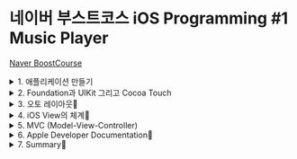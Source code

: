 # 네이버 부스트코스 iOS Programming #1 Music Player

[Naver BoostCourse](https://www.edwith.org/boost-course/intro)

<details>
  <summary>1. 애플리케이션 만들기</summary>

  <details>
    <summary>1-1. 프로젝트에 이미지 추가하기</summary>
  
  ### 에셋 카탈로그란?

[Apple Documentation](https://help.apple.com/xcode/mac/current/#/dev10510b1f7)

에셋 카탈로그는 에셋과 다양한 디바이스의 속성에 대한 파일의 연결을(mapping) 통해 애플리케이션 리소스에 쉽게 접근할 수 있도록 도와준다.

### 에셋 카탈로그 구성

- Groups: 그룹은 한 개 이상의 또 다른 그룹이나 에셋을 가질 수 있다.
- Assets: 에셋은 한 가지 타입의 관련된 속성과 파일들의 집합을 나타낸다.
- 에셋 이름(Asset name)은 에셋에 접근하기 위해 개발자가 정의한 문자열이다.
- 에셋 파일(Asset files)은 선택한 에셋의 데이터 파일 또는 리소스이다.
- Attributes: 속성은 선택한 그룹, 에셋, 에셋파일의 속성을 나타낸다.
- Asset variations: 에셋 파일들의 집합을 나타낸다. 같은 속성 값(value)이 적용되는 하나의 단위이다.

#### 에셋 카탈로그의 3가지 콘텐츠

- Folders: 에셋 카탈로그 폴더는 다른 그룹 폴더나 에셋 폴더를 포함할 수 있다. 파일시스템의 폴더 이름은 대체적으로 확장자를 갖지 않는다. 하지만 에셋 카탈로그 폴더는 해당 에셋 타입의 확장자가 자동으로 붙는다.
- JSON files: .json 확장자 파일로서 속성에 대한 정보를 포함하도 있다.
- Content files: 콘텐츠 파일은 리소스 파일을 나타낸다.

#### 에셋 카탈로그 폴더의 구조

- Asset catalog folder: 에셋 카탈로그 폴더는 모든 폴더와 파일들을 갖고 있다.
- Group folder: 그룹 폴더는 다른 그룹 폴더나 에셋 폴더를 갖고 있다.
- Asset folder: 에셋 폴더는 리소스 파일들을 갖고 있다.
  - **프로젝트 내의 같은 타겟에는 에셋(폴더)의 이름이 반드시 고유해야 한다. 리소스 타입에 상관없이 이름은 고유해야 한다.**

### 에셋 카탈로그 대표 타입

[Types Overview](https://developer.apple.com/library/archive/documentation/Xcode/Reference/xcode_ref-Asset_Catalog_Format/AssetTypes.html)

- App Icon Type: 애플리케이션의 아이콘
  - 확장자: .appiconset
  - 다양한 크기와 해상도의 애플리케이션 아이콘 원본 이미지
- Catalog Type: 에셋 카탈로그의 최상위 폴더
  - 확장자: xcassets
  - 에셋 카탈로그 폴더구조의 최상위 폴더. 한 개의 에셋 카탈로그에 하나만 존재할 수 있다.
- Image Set type: 객체들이 사용하는 이미지
  - 확장자: .imageset
  - 이미지 에셋에서 UIImage와 NSImage의 인스턴스에 사용되는 이미지 파일
- Data Set Type: 애플리케이션에서 사용되는 데이터 파일
  - 확장자: .dataset
  - 장치 실행 가능 코드(device-executable code)를 제외한 Xcode에 의해 생성된 모든 종류의 데이터를 포함하는 파일들의 집합
- Launch Image Type: 애플리케이션의 실행화면 이미지
  - 확장자: .launchiamge
  - 애플리케이션 실행화면 이미지 (iOS 7.0 이하 버전에만 필요함. iOS 8.0 버전 이상은 기본적으로 실행화면 스토리보드(launch screen storyboard)를 사용한다.)

### 앱 시닝과 앱 슬라이싱이란?

#### 앱 시닝(app thining)

- 애플리케이션이 디바이스에 설치될 때 앱 스토어와 운영체제가 그 디바이스 특성에 맞게 설치하도록 하는 설치 최적화 기술
- 애플리케이션의 설치용량을 최소화하고 다운롣의 속도를 향상시킬 수 있다.
- 앱 시닝의 기술 구성요소는 슬라이싱(slicing), 비트코드(bitcode), 주문형 리소스(on-demand resource)가 있다.

#### 앱 슬라이싱(slicing)

- 애플리케이션이 지원하는 다양한 디바이스에 대한 여러 조각의 애플리케이션 번들(app bundle)을 생성하고 디바이스에 알맞은 조각을 전달하는 기술
- 개발자가 애플리케이션의 전체 버전을 iTunes Connect에 업로드하면, 앱 스토어에는 각 디바이스 특성에 따른 다양한 버전의 조각들이 생성된다.
- 사용자가 애플리케이션을 설치할 때 전체 버전이 아닌 슬라이싱된 조각들 중 사용자의 디바이스에 가장 적합한 조각이 다운로드 되어 설치된다.
- 에셋 카탈로그에서 관리하는 이미지들은 자동으로 적용이 된다. (슬라이싱은 iOS 9.0 버전 이상만 지원한다.)
- - iTunes Connect란 개발자가 앱 스토어에 판매할 애플리케이션을 제출하고 관리할 수 있도록 도와주는 웹 기반 도구임
    </details>
    <details>
      <summary>1-2. 인터페이스 빌더로 화면 구성하기</summary>
      
      [Apple Documentation](https://help.apple.com/xcode/mac/current/#/dev9ffcd0c51)
    </details>
    <details>
      <summary>1-3. 인터페이스 빌더의 객체를 코드와 연결(IBOutlet)</summary>
      
      ### 강의 정리

[Apple Documentation](https://help.apple.com/xcode/mac/current/#/devc06f7ee11)

[Swift.org](https://swift.org/documentation/api-design-guidelines/#naming)

[Menu Command Shortcuts (By Menu)](https://developer.apple.com/library/archive/documentation/IDEs/Conceptual/xcode_help-command_shortcuts/MenuCommands/MenuCommands014.html)

- 코드로 먼저 IBOutlet을 생성한 후 인터페이스 빌더의 Outlet Inspector를 통해 연결
- 코드로 먼저 IBOutlet을 생성한 후 일터페이스 빌더에서 View Controller 우클릭(control + 좌클릭) 팝업에서 연결
- 인터페이스 빌더에서 코드로 끌어당겨 연결

**<<변수명 변경 시 주의사항>>**

- 인터페이스 빌더의 객체와 코드를 연결한 후 변수명 수정 시, 기존의 연결을 끊고 새로운 코드와 객체를 다시 연결해주거나,
- 코드의 변수명에 우클릭 후 refactor > rename 을 통해 이름을 변경해주어야 앱 실행 시 오류가 나지 않는다.
    </details>
    <details>
      <summary>1-4. 인터페이스 빌더의 객체를 코드와 연결(IBAction)</summary>

[Apple Developer Documentation](https://developer.apple.com/documentation/uikit/uicontrol/event)

[Target-Action](https://developer.apple.com/library/archive/documentation/General/Conceptual/CocoaEncyclopedia/Target-Action/Target-Action.html)

[Apple Documentation](https://help.apple.com/xcode/mac/current/#/dev9662c7670)

## 학습 목표

1. 인터페이스 빌더에서 생성한 객체가 전달하는 이벤트를 코드의 액션과 연결한다.
2. 객체에서 발생한 액션이 제대로 동작하는지 확인한다.
3. 액션의 타입에 여러 종류가 있음을 이해하고 다양하게 테스트해본다.

## 학습하기

### 컨트롤 이벤트와 액션과의 관계

UIKit 에는 UIButton, UISwitch, UIStepper 등 UIControl을 상속받은 다양한 컨트롤 클래스가 있다. 그런 컨트롤 객체에 발생한 다양한 이벤트 종류를 특정 액션 메서드에 연결할 수 있다. 즉, 컨트롤 객체에서 특정 이벤트가 발생하면, 미리 지정해 둔 타겟의 액션을 호출하게 된다.

### 컨트롤 이벤트의 종류

컨트롤 이벤트는 UIControl에 Event라는 타입으로 정의되어 있다. 아래는 컨트롤 객체에 발생할 수 있는 이벤트의 종류이다. 다양한 이벤트 종류를 실제로 Xcode에서 테스트해보면 이해하는 데에 도움이 될 것이다.

<details><summary>컨트롤 이벤트 종류와 설명</summary>

**touchDown**

    컨트롤을 터치했을 때 발생하는 이벤트

    UIControl.Event.touchDown

**touchDownRepeat**

    컨트롤을 연속 터치할 때 발생하는 이벤트

    UIControl.Event.touchDownRepeat

**touchDragOutside**

    터치 영역이 컨트롤의 바깥쪽에서 드래그할 때 발생하는 이벤트

    UIControl.Event.touchDragOutside

**touchDragInside**

    컨트롤 범위 내에서 터치한 영역을 드래그할 때 발생하는 이벤트

    UIControl.Event.touchDragInside

**touchDragEnter**

    터치 영역이 컨트롤의 일정 영역 바깥쪽으로 나갔다가 다시 들어왔을 때 발생하는 이벤트

    UIControl.Event.touchDragEnter

**touchDragExit**

    터치 영역이 컨트롤의 일정 영역 바깥쪽으로 나갔을 때 발생하는 이벤트

    UIControl.Event.touchDragExit

**touchUpInside**

    컨트롤 영역 안쪽에서 터치 후 뗐을 때

    UIControl.Event.tochUpInside

**touchUpOutside**

    컨트롤 영역 안쪽에서 터치 후 컨트롤 밖에서 뗐을 때 이벤트

    UIControl.Event.touchUpOutside

**touchCancel**

    터치를 취소하는 이벤트 (touchUp 이벤트가 발생하지 않음)

    UIControl.Event.touchCancel

**valueChanged**

    터치를 드래그 및 다른 방법으로 조작하여 값이 변경되었을 때 발생하는 이벤트

    UIControl.Event.valueChanged

**primaryActionTriggered**

    버튼이 눌릴 때 발생하는 이벤트 (iOS보다는 tvOS에서 사용)

    UIControl.Event.primaryActionTriggered

**editingDidBegin**

    UITextField에서 편집이 시작될 때 호출되는 이벤트

    UIControl.Event.eiditingDidBegin

**editingChanged**

    UITextField에서 값이 바뀔 때마다 호출되는 이벤트

    UIControl.Event.editingChanged

**editingDidEnd**

    UITextField에서 외부객체와의 상호작용으로 인해 편집이 종료되었을 때 발생하는 이벤트

    UIControl.Event.editingDidEnd

**editingDidEndOnExist**

    UITextField의 편집상태에서 키보드의 return 키를 터치했을 때 발생하는 이벤트

    UIControl.Event.editingDidEndOnExit

**allTouchEvents**

    모든 터치 이벤트

    UIControl.Event.allTouchEvents

**allEditingEvents**

    UITextField에서 편집작업의 이벤트

    UIControl.Event.allEditingEvents

**applicationReserved**

    각각의 애플리케이션에서 프로그래머가 임의로 지정할 수 있는 이벤트 값의 범위

    UIControl.Event.applicationReserved

**allEvents**

    시스템 이벤트를 포함한 모든 이벤트

    UIControl.Event.allEvents

  </details>

### 강의 정리

인터페이스 빌더의 객체에서 발생한 액션을 코드의 메서드와 연결

- 코드로 먼저 IBAction을 생성한 후 인터페이스 빌더의 Outlet Inspector를 통해 연결
- 코드로 먼저 IBAction을 생성한 후 인터페이스 빌더에서 View Controller 우클릭 후 팝업에서 연결
- 인터페이스 빌더에서 코드로 끌어당겨 연결 / 생성

print 로그를 통해 액션이 제대로 동작하는지 확인

</details>
<details>
<summary>1-5. UIButton, UISlider, UILable</summary>

## UIButton, UISlider, UILabel

## 학습 목표

1. UIButton 생성 방법, 모양 설정 및 사용자 상호작용에 대응하는 방법을 이해한다.
2. UILabel 생성 방법, 레이블에 입력되는 문구를 설정하는 방법을 이해한다.
3. UISlider 생성 방법, 구성요소 및 관련 메서드를 이해한다.

## 학습하기

### UIButton

[Apple Developer Documentation](https://developer.apple.com/documentation/uikit/uibutton)

UIButton 클래스는 사용자의 상호 작용(터치/탭 등의 이벤트)에 반응해 미리 지정된 코드를 실행하는 컨트롤 요소이다.

#### 버튼 생성 3단계

1. 버튼을 생성하고 버튼의 유형을 선택
2. 버튼을 나타내기 위한 문자(타이틀)을 입력하거나, 이미지를 설정한 뒤 크기 조정
3. 버튼에 특정 이벤트가 발생할 때 작동할 하나 이상의 메서드를 연결

#### 버튼과 메서드를 연결하는 방법

1. addTarget(\_:action:for:) 메서드 사용
2. 인터페이스 빌더에서 연결(@IBAction)

#### 버튼과 연결되는 메서드 방식

버튼을 탭했을 때 필요한 정보에 따라 아래 세 가지 중 한 가지를 선택해 사용해보기

```swift
func doSomething()
func doSomething(sender: UIButton)
func doSomething(sender: UIButton, forEvent event: UIEvent)
```

#### 버튼의 상태

- 버튼의 상태는 다섯가지로 표현한다.
  - default, highlighted, focused, selected, disabled
  - 버튼의 상태는 조합된 상태일 수 있다.
  - 예) [default + highlighted], [selected _ disabled] 등
- 버튼 생성 시 기본 상태 값은 default
- 사용자가 버튼과 상호작용을 하면 상태 값이 변하게 된다.
- 프로그래밍 방식 혹은 인터페이스 빌더를 이용해 버튼의 각 상태에 대한 속성을 별도로 지정할 수 있다.
  - 별도로 속성을 지정하지 않으면 UIButton 클래스에서 제공하는 기본 동작을 사용하게 된다.
  - [예] disabled 버튼은 일반적으로 흐리게 표시되며 사용자가 탭 해도 highlighted 되지 않는다.

#### 버튼 주요 프로퍼티

버튼의 프로퍼티 값을 설정하는 방식에는 코드를 이용하는 방법과 스토리보드의 인스펙터를 이용하는 방법이 있다.

- enum UIButtonType: 버튼의 유형
  - 버튼의 유형에 따라 버튼의 기본적인 외형과 동작이 달라진다.
  - 처음 버튼을 생성할 때 init(type:) 메서드를 이용하거나, 인터페이스 빌더의 "Attribute Inspector"에서 버튼 유형을 지정할 수 있다.
  - 한번 생성된 버튼의 유형은 이후 변경할 수 없다.
  - 가장 많이 사용하는 유형은 Custom과 System이지만 필요에 따라 다른 유형(Detail Disclosure, Info Light, Info Dark, Add Contact)를 사용할 수 있다.
- var titleLabel: UILabel?: 버튼 타이틀 레이블
- var imageView: UIImageView?: 버튼의 이미지 뷰
- var tintColor: UIColor!: 버튼 타이틀과 이미지의 틴트 컬러

#### 버튼의 주요 메서드

```swift
//특정 상태의 버튼의 문자열 설정
func setTitle(String?, for: UIControlState)
//특정 상태의 버튼의 문자열 반환
func title(for: UIControlState) -> String?

//특정 상태의 버튼 이미지 설정
func setImage(UIImage?, for:UIControlState)
//특정 상태의 버튼 이미지 반환
func image(for: UIControlState) -> UIImage?

//특정 상태의 백그라운드 이미지 설정
func setBackgroundImage(UIImage?, for: UIControlState)
//특정 상태의 백그라운드 이미지 반환
func backgroundImage(for: UIControlState) -? UIImage?

//특정 상태의 문자열 색상 설정
func setTitleColor(UIColor?, for: UIControlState)
//특정 상태의 attributed 문자열 설정
func setAttributedTitle(NSAttributedString?, for: UIControlState)
```

### UILabel

[Apple Developer Documentation](https://developer.apple.com/documentation/uikit/uilabel)

UILable은 한 줄 또는 여러 줄의 텍스트를 보여주는 뷰로, UIButton 등의 컨트롤의 목적을 설명하기 위해 사용하는 경우가 많다.

#### 레이블 생성 3단계

1. 레이블 생성
2. 레이블이 표시할 문자열 제공
3. 레이블의 모양 및 특성 설정

#### 레이블 주요 프로퍼티

레이블의 프로퍼티에 접근해 나타내려는 문자의 내용, 색상, 폰트, 문자정렬방식, 라인 수 등을 조정할 수 있다.

레이블의 프로퍼티의 값을 설정하는 방식에는 프로그래밍 방식과 스토리보드의 인스펙터를 이용한 방법이 있다.

- var text: String? : 레이블이 표시할 문자열
  - 문자열이 모두 동일한 속성(폰트, 색상, 기울임꼴 등)으로 표시된다.
  - text 프로퍼티에 값을 할당하면 attributedText 프로퍼티에도 똑같은 내용의 문자열이 할당된다.
- var attributedText: NSAttributedString? : 레이블이 표시할 속성 문자열
  - NSAttributed 클래스를 사용한 속성 문자열 중 특정 부분의 속성을 변경할 수 있다. ([예] 일부 글자 색상 변경/일부 글자 폰트 변경)
  - attributedText 프로퍼티에 값을 할당하면 text 프로퍼티에도 똑같은 내용의 문자열이 할당된다.
- var textColor: UIColor! : 문자 색상
- var font: UIFont!: 문자 폰트
- var textAlignment: NSTextAlignment : 문자열의 가로 정렬 방식
  - left, right, center, justified, natural 중 하나 선택 가능
- var numberOfLines: Int : 문자를 나타내는 최대 라인 수
  - 문자열을 모두 표시하는 데 필요한 만큼 행을 사용하려면 0으로 설정. 기본 값은 1임
  - 설정한 문자열이 최대 라인 수를 초과하면 lineBreakMode 프로퍼티의 값에 따라 적절히 잘라서 표현한다.
  - adjustsFontSizeToFitWidth 프로퍼티를 활용하면 폰트 사이즈를 레이블의 넓이에 따라 자동으로 조절해준다.
- var baselineAdjustment: UIBaselineAdjustment : 문자열이 Autoshrink 되었을 때의 수직 정렬 방식
  - Align Baseline: 문자가 작아졌을 때 기존 문자열의 기준선에 맞춤
  - Align Center: 문자가 작아졌을 때 작아진 문자의 중앙선에 맞춤
  - None: 문자가 작아졌을 때 기존 문자열의 위쪽 선에 맞춤
- var lineBreakMode: NSLineBreakMode : 레이블의 경계선을 벗어나는 문자열에 대응하는 방식
  - Character wrap : 여러 줄 레이블에 주로 적용되며, 글자 단위로 줄 바꿈을 결정한다.
  - Word wrap : 여러 줄 레이블에 주로 적용되며, 단어 단위로 줄 바꿈을 결정한다.
  - Truncate head : 한 줄 레이블에 주로 적용되며, 앞쪽 텍스트를 자르고 ...으로 표시한다.
  - Truncate middle : 한 줄 레이블에 주로 적용되며, 중간 텍스트를 자르고 ...으로 표시한다.
  - Truncate tail : 한줄 레이블에 주로 적용되며, 끝쪽 텍스트를 자르고 ...으로 표시한다. **기본 설정 값**이다.

### UISlider

[Apple Developer Documentation](https://developer.apple.com/documentation/uikit/uislider)

UISlider는 연속된 값 중에서 특정 값을 선택하는데 사용되는 컨트롤이다.

#### 슬라이더 생성 3단계

1. 슬라이더를 생성하고, 슬라이더가 나타내는 값의 범위 지정
2. 적절한 색상과 이미지를 이용해 슬라이더의 모양 구성
3. 하나 이상의 메서드를 슬라이더와 연결

#### 사용자 상호작용에 반응하기

사용자가 슬라이더의 값을 변경하면 슬라이더에 연결된 메서드가 호출되어 원하는 작업이 실행된다.

기본적으로는 사용자가 슬라이더의 Thumb를 이동시키면 연속적으로 이벤트를 호출하지만, isContinuous 프로퍼티 값을 false로 설정하면 슬라이더의 Thumb에서 손을 떼는 동시에 이벤트를 호출한다.

#### 슬라이더와 메서드 연결하는 방법

1. addTarget(\_:action:for) 메서드 사용
2. 인터페이스 빌더에서 연결 (@IBAction)

#### 슬라이더와 연결하는 메서드 형식

슬라이더의 값을 변경했을 때 필요한 정보에 따라 아래 세 가지 중 한 가지를 선택해서 사용

```swift
func doSomething()
func doSomething(sender: UISlider)
func doSomething(sender: UISlider, forEvent event: UIEvent)

```

#### 슬라이더 주요 프로퍼티

슬라이더의 프로퍼티 값을 설정하는 방식에는 프로그래밍 방식과, 스토리보드의 인스펙터를 이용하는 방법이 있다.

- var minimumValue: Float, var maximumValue: Float : 슬라이더의 양끝단의 값
- var value: Float : 슬라이더의 현재 값
- var isContinuous: Bool :슬라이더의 연속적인 값 변화에 따라 이벤트 역시 연속적으로 호출할 것인지의 여부
- var minimumValueImage: UIImage?, var maximumValueImage: UIImage? : 슬라이더 양끝단의 이미지
- var thumbTintColor: UIColor? : thumb의 틴트 색상
- var minimumTrackTintCOlor: UIColor?, var maximumTrackTintColor: UIColor? : thumb를 기준으로 앞쪽 트랙과 뒤쪽 트랙의 틴트 색상

#### 슬라이더 주요 메서드

```swift
//슬라이더의 현재 값 설정
func setValue(Float, animated: Bool)

//특정 상태의 minimumTrackImage 반환
func minimumTrackImage(for: UIControlState) -> UIImage?
//특정 상태의 minimumTrackImage 설정
func setMinimumTrackImage(UIImage?, for: UIControlState)

//특정 상태의 maximumTrackImage 반환
func maximumTrackImage(for: UIControlState) -> UIImage?
//특정 상태의 maximumTrackImage 설정
func setMaximumTrackImage(UIImage?, for: UIControlState)

//특정 상태의 thumbImage 반환
func thumbImage(for: UIControlState) -> UIImage?
//특정 상태의 thumbImage 설정
func setThumbImage(UIImage?, for UIControlState)
```

</details>
<details>
<summary>1-6. 구현 코드 작성하기</summary>
  
  # 구현 코드 작성하기

# 학습 목표

1. 음원 재생기 애플리케이션 코드를 작성하고 예상한대로 동작하는지 확인하기
2. 주석과 mark 키워드를 이해하고 프로젝트에 적용해보기
3. AVFoundation과 Timer 클래스를 이해하기

# 학습하기

## AVFoundation

AVFoundation은 다양한 Apple 플랫폼에서 사운드 및 영상 미디어의 처리, 제어, 가져오기 및 내보내기 등 광범위한 기능을 제공하는 프레임워크이다.

[AVFoundation](https://developer.apple.com/documentation/avfoundation)

### 주요 기능

- 미디어 재생 및 편집 (QuickTime 동영상 및 MPEG-4 파일 재생/생성/편집, HLS 스트림 재생: [재생가능 파일 목록 링크](https://developer.apple.com/documentation/avfoundation/avfiletype))
- 디바이스 카메라와 마이크를 이용한 영상 녹화 및 사운드 녹음
- 시스템 사운드 제어
- 문자의 음성화

### AVAudioPlayer Class

파일 또는 메모리에 있는 사운드 데이터를 재생하는 기능을 제공한다.

[AVAudioPlayer](https://developer.apple.com/documentation/avfoundation/avaudioplayer)

#### AVAudioPlayer 주요 기능

- 파일 또는 메모리에 있는 사운드 재생(네트워크에 있는 사운드 파일은 재생 불가)
- 파일 재생 시간 길이의 제한없이 사운드 재생
- 여러 개 사운드 파일 동시 재생
- 사운드의 재생 속도 제어 및 스테레오 포지셔닝
- 앞으로 감기와 뒤로 감기 등의 기능을 지원해 사운드 파일의 특정 지점 찾기
- 현재 재생 정보 데이터 얻기
- 사운드 반복재생 기능

#### AVAudioPlayer 주요 프로퍼티

- var isPlaying: Bool : 사운드가 현재 재생되고 있는지 아닌지 여부
- var volume: Float : 사운드의 볼륩값, 최소 0.0 ~ 최대 1.0
- var rate : Float : 사운드의 재생 속도
- var numberOfLoops: Int : 사운드 재생 반복 횟수
  - 기본값은 0으로 사운드 1회 재생 후 자동 종료
  - 양수값으로 설정 시 설정값+1회 재생(ex. 1로 설정시 2회 재생 후 종료)
  - 음수값으로 설정시 stop 메서드가 호출 될때까지 무한 재생
- var duration: TimeInterval : 사운드의 총 재생 시간(초 단위)
- var currentTime: TimeInterval : 사운드의 현재 재생 시각(초 단위)
- protocol AVAudioPlayerDelegate : 사운드 재생 완료, 재생 중단 및 디코딩 오류에 응답할 수 있는 프로토콜

#### AVAudioPlayer 주요 메서드

- AVAudioPlayer 초기화 메서드

```swift
//특정 위치에 있는 사운드 파일로 초기화
func init(contentOf: URL)
//메모리에 올라와 있는 데이터를 이용해 초기화
func init(data: Data)
```

- AVAudioPlayer 재생관련 메서드

```swift
//사운드 재생
func play()
//특정 시점에서 사운드 재생
func play(atTime: TimeInterval)

//사운드 일시 정지
func puase()
//사운드 재생 정지
func stop()
```

### Timer

일정한 시간 간격이 지나면 지정된 메시지를 특정 객체로 전달하는 기능을 제공한다.

[Timer](https://developer.apple.com/documentation/foundation/timer)

#### Timer 특징

- 타이머는 런 루프(run loops)에서 작동한다.
- 타이머를 생성할 때 반복 여부를 지정한다.
  - 비 반복 타이머: 한 번 실행된 다음 자동으로 무효화 된다.
  - 반복 타이머: 동일한 런 루프에서 특정 TimeInterval 간격으로 실행된다. 반복되는 타이머 기능을 정지하려면 invalidate() 메서드를 호출해 무효화한다.

#### Timer 주요 프로퍼티

- var isValid: Bool : 타이머가 현재 우효한지 아닌지 여부
- var fireDate: Date : 다음에 타이머가 실행될 시각
- var timeInterval: TimeInterval : 타이머의 실행 시간 간격(초 단위)

#### Timer 생성 메서드

1. 타이머 생성과 동시에 런 루프에 default mode로 등록하는 클래스 메서드

   ```swift
   class func scheduledTimer(withTimeInterval: TimeInterval, repeates: Bool, block: (Timer) -> Void)
   class func scheduledTimer(timeInverval: TimeInterval, target: Any, selector: Selector, userInfo: Any?, repeates: Bool)
   class func scheduledTimer(timeInterval: TimeInterval, invocation: NSInvocation, repeats: Bool)
   ```

2. 타이머 생성 후 수동으로 타이머 객체를 add(\_:forMode:) 메서드를 이용해 런 루프에 추가해줘야 하는 메서드

   ```swift
   func init(timeInterval: TimeInterval, invocation: NSInvocation, repeats: Bool)
   func init(timeInterval: TimeInterval, target: Any, selector: Selector, userInfo: Any?, repeats: Bool)
   func init(fireAt: Date, interval: TimeInterval, target: Any, selector: Selector, userInfo: Any?, repeats: Bool)
   ```

## 주석과 마크

```swift
// MARK - 마크 이름
// 위와 같이 표시해 두면 나중에 코드가 길어졌을 때에도 쉽게 찾을 수 있다!
```

[Xcode Help - Write Code](https://help.apple.com/xcode/mac/current/#/dev8716704af)

  </details>
</details>
<details>
  <summary>2. Foundation과 UIKit 그리고 Cocoa Touch</summary>
  
  <details>
    <summary>2-1. Cocoa Touch 프레임워크란?</summary>

# Cocoa Touch 프레임워크란?

## 학습하기

'코코아 터치' 프레임워크는 iOS 애플리케이션 개발 환경으로, 애플리케이션의 다양한 기능 구현에 필요한 여러 프레임워크를 포함하는 최상위 레벨의 프레임워크이다. 참고로 '코코아' 프레임워크는 macOS 애플리케이션 제작에 사용하는 프레임워크이다.

- '코코아'라는 단어는 Objective-C 런타임을 기반으로 하고, NSObject를 상속받는 모든 클래스 또는 객체를 가리킬 때 사용한다.
- '코코아' 또는 '코코아 터치'는 macOS 또는 iOS의 전반적인 기능을 활용해 애플리케이션을 제작할 때 사용하는 프레임워크이다.
- '코코아 터치'는 핵심 프레임워크인 UIKit과 Foundation을 포함한다.

[애플 공식 문서 - Cocoa (Touch)](https://developer.apple.com/library/archive/documentation/General/Conceptual/DevPedia-CocoaCore/Cocoa.html)

[위키피디아 - Cocoa (API)](<https://en.wikipedia.org/wiki/Cocoa_(API)>)

  </details>
  <details>
  <summary>2-2. UIKit이란?</summary>

# UIKit이란?

[Apple Documentation - UIKit](https://developer.apple.com/documentation/uikit)

## 학습하기

### UIKit 소개

UIKit은 iOS 애플리케이션의 사용자 인터페이스를 구현하고 이벤트를 관리하는 프레임워크이다.

- UIKit 프레임워크는 제스처 처리, 애니메이션, 그림 그리기, 이미지 처리, 텍스트 처리 등 사용자 이벤트 처리를 위한 클래스를 포함한다.
- 또한 테이블뷰, 슬라이더, 버튼, 텍스트 필드, 얼럿 창 등 애플리케이션의 화면을 구성하는 요소를 포함한다.
- UIKit 클래스 중 UIResponder에서 파생된 클래스나 사용자 인터페이스에 관련된 클래스는 애플리케이션의 메인 스레드(혹은 메인 디스패치 큐)에서만 사용하자.
- UIKit은 iOS와 tvOS 플랫폼에서 사용한다.

### UIKit 기능별 요소

#### 사용자 인터페이스

- View and Control: 화면에 콘텐츠 표시
- View Controller: 사용자 인터페이스 관리
- Animation and Haptics: 애니메이션과 햅틱을 통한 피드백 제공
- Window and Screen: 뷰 계층을 위한 윈도우 제공

#### 사용자 액션

- Touch, Press, Gesture: 제스처 인식기를 통한 이벤트 처리 로직
- Drag and Drop: 화면 위에서 드래그 앤 드롭 기능
- Peek and Pop: 3D 터치에 대응한 미리 보기 기능
- Keyboard and Menu: 키보드 입력을 처리 및 사용자 정의 메뉴 표시

## 생각해보기

새롭게 ViewController를 생성하면 상단에 'improt UIKit'이 기본적으로 명시되어 있다. 왜 ViewController와 UIKit는 단짝일까?

- ViewControlle는 UIViewController 클래스를 상속받는데, 이 UIViewController 클래스는 UIKit 프레임워크에 정의된 클래스이기 때문에
- UIKit 을 import 해주어야 컴파일러가 UIViewController가 무엇인지 알 수 있다.
  </details>
  <details>
  <summary>2-3. Foundation이란?</summary>

  # Foundation이란?

[Apple Documentation - Foundation](https://developer.apple.com/documentation/foundation)

[Apple Documentation - Swift Standard Library](https://developer.apple.com/documentation/swift)

## 학습하기

### Foundation 소개

Foundation은 원시 데이터 타입(String, Int, Double), 컬렉션 타입(Array, Dictionary, Set) 및 운영체제 서비스를 사용해 애플리케이션의 기본적인 기능을 관리하는 프레임워크이다.

- Foundation 프레임워크는 데이터 타입, 날짜 및 시간 계산, 필터 및 정렬, 네트워킹 등의 기본 기능을 제공한다.
- Foundation 프레임워크에서 정의한 클래스, 프로토콜 및 데이터 타입은 iOS뿐만 아니라 macOS, watchOS, tvOS 등 모든 애플 SDK에서 사용된다.

Foundation에서 제공하는 데이터 타입 및 컬렉션 타입의 대부분은 Objective-C 언어의 기능에서 지원하지 않는 것이기 때문에 언어기능을 보완하기 위한 구현이며, Swift에서는 이에 해당하는 데이터 타입과 기능 대부분을 [Swift 표준 라이브러리](https://developer.apple.com/documentation/swift)에서 제공한다.

## Foundation 기능별 요소

### 기본

- Number, Data, String: 원시 데이터 타입 사용
- Collection: Array, Dictionary, Set 등과 같은 컬렉션 타입 사용
- Date and Time: 날짜와 시간을 계산하거나 비교하는 작업
- Unit and Measurement: 물리적 차원을 숫자로 표현 및 관련 단위 간 변환 가능
- Data Formatting: 숫자, 날짜, 측정값 등을 문자열로 변환 또는 반대 작업
- Filter and Sorting: 컬렉션의 요소를 검사하거나 정렬하는 작업

### 애플리케이션 지원

- Resources: 애플리케이션의 에셋과 번들 데이터에 접근 지원
- Notification: 정보를 퍼뜨리거나 받아들이는 기능 지원
- App Extension: 확장 애플리케이션과의 상호작용 지원
- Error and Exceptions: API와의 상호작용에서 발생할 수 있는 문제 상황에 대처할 수 있는 기능 지원

### 파일 및 데이터 관리

- File System: 파일 또는 폴더를 생성하고 읽고 쓰는 기능 관리
- Archives and Serialization: 속성 목록, JSON, 바이너리 파일들을 객체로 변환 또는 반대 작업 관리
- iCloud: 사용자의 iCloud 계정을 이용해 데이터를 동기화하는 작업 관리

### 네트워킹

- URL Loading System: 표준 인터넷 프로토콜을 통해 URL과 상호작용하고 서버와 통신하는 작업
- Bonjour: 로컬 네트워크를 위한 작업

## 생각해보기

새롭게 ViewController 파일을 생성하면 상단에 'import UIKit'이 기본적으로 명시되어 있다.

어떤 파일을 생성하면 'import Foundation'이 기본적으로 명시되어 있을까?

- ViewController 파일을 생성하면 UIKIt을 자동적으로 import 하게 되어있는데, UIKit에 들어가 보면 import Foundation 명시되어 있다.
- 따라서 ViewController 파일을 생성하면 UIKit을 import 하게 됨으로써 자동적으로 Foundation 또한 import 하게 된다.
    </details>
  </details>

  <details>
    <summary>3. 오토 레이아웃</summary>
    <details>
      <summary>3-1. 오토 레이아웃이란?</summary>

  # 오토 레이아웃이란?

[Apple Documentation - Auto Layout Guide](https://developer.apple.com/library/archive/documentation/UserExperience/Conceptual/AutolayoutPG/index.html#//apple_ref/doc/uid/TP40010853-CH7-SW1)

[iOS H.I.G - Adaptivity and Layout](https://developer.apple.com/design/human-interface-guidelines/ios/visual-design/adaptivity-and-layout/)

## 학습 목표

1. 오토 레이아웃의 개념에 대해 이해한다.
2. 오토 레이아웃의 필요성에 대해 이해한다.

## 학습하기

### 오토 레이아웃

오토레이아웃은 뷰의 제약 사항을 바탕으로 뷰 체계 내의 모든 뷰의 크기와 위치를 동적으로 계산한다.

오토레이아웃은 애플리케이션을 사용할 때 발생하는 외부 변경과 내부 변경에 동적으로 반응하는 사용자 인터페이스를 가능하게 한다.

### 외부 변경(External Changes)

외부 변경은 슈퍼뷰의 크기나 모양이 변경될 때 발생한다. 각각의 변화와 함께, 사용 가능한 공간을 가장 잘 사용할 수 있도록 뷰 체계의 레이아웃을 업데이트 해줘야 한다.

외부 변경이 발생하는 경우

- 사용자가 아이패드의 분할뷰(Split View)를 사용하거나 사용하지 않는 경우(iOS)
- 장치를 회전하는 경우(iOS)
- 활성화콜(active call)과 오디오 녹음 바가 보여지거나 사라지는 경우(iOS)
- 다른 크기의 클래스를 지원하기 원하는 경우
- 다른 크기의 스크린을 지원하기 원하는 경우

이러한 변경사항의 대부분은 실행 시간에 발생할 수 있으며 애플리케이션으로부터 동적인 응답을 요구한다. 다른 스크린 크기를 지원하는 것과 같은 것은 애플리케이션이 다른 환경에 적응하는 것을 나타낸다. 스크린 크기가 일반적으로 실행 시간에 변경되지 않는다고 하더라도, 적응형 인터페이스를 만들면 애플리케이션이 아이폰 4S, 아이폰 6 플러스, 또는 아이패드에서도 모두 동일하게 잘 작동할 수 있다. 오토레이아웃은 아이패드 내부 변경에서 슬라이드와 분할뷰를 지원하는 핵심 요소이기도 하다.

### 내부 변경(Internal Changes)

내부 변경은 사용자 인터페이스의 뷰의 크기 또는 설정이 변경되었을 때 발생한다.

내부 변경이 발생하는 경우

- 애플리케이션 변경에 의해 콘텐츠가 보여지는 경우
- 애플리케이션이 국제화를 지원하는 경우
- 애플리케이션이 동적 타입을 지원하는 경우

애플리케이션 콘텐츠가 변경 됐을 때, 새로운 콘텐츠는 예전과 다른 레이아웃을 필요로 할 수 있다. 새로운 애플리케이션이 각각의 신문 기사의 크기에 기반을 둔 레이아웃을 조정할 필요가 있는 경우와 같아, 텍스트 또는 이미지를 보여주는 애플리케이션에서 일반적으로 발생하는 일이다. 이와 비슷하게, 사진 콜라주는 이미지 크기와 영상의 가로 세로의 비율을 다뤄야만 한다.

### 오토 레이아웃이 왜 필요할까?

오토레이아웃은 아래의 경우와 같이 인터페이스의 절대적인 좌표가 아닌 동적으로 상대적인 좌표가 필요한 경우에 유용하다.

- 애플리케이션이 실행되는 iOS 기기의 스크린 화면의 크기가 다양한 경우
- 애플리케이션이 실행되는 iOS 기기의 스크린이 회전할 수 있는 경우
- 상태표시줄(Status Bar)에 전화 중임을 나타내는 액티브 콜(active call)과 오디오 녹음 중임을 나타내는 오디오 바가 보여지거나 사라지는 경우
- 애플리케이션의 콘텐츠가 동적으로 보여지는 경우
- 애플리케이션이 지역화(Localization)을 지원하는 경우
- 애플리케이션이 동적 타입을 지원하는 경우

### 오토 레이아웃 속성

오토레이아웃의 속성은 정렬 사각형을 기반으로 한다.

![square](./img/square.png)

- width: 정렬 사각형의 너비
- height: 정렬 사각형의 높이
- Top: 정렬 사각형의 상단
- Bottom: 정렬 사각형의 하단
- Baseline: 텍스트의 하단
- Horizontal: 수평
- Vertical: 수직
- Leading: 리딩, 텍스트를 읽을 때 시작 방향
- Trailing: 트레일링, 텍스트를 읽을 때 끝 방향
- CenterX: 수평 중심
- CenterY: 수직 중심

### 안전 영역(Safe Area)

- 안전 영역은 콘텐츠가 상태바, 네비게이션바, 툴바, 탭바를 가리는 것을 방지하는 영역이다. 표준 시스템이 제공하는 뷰들은 자동으로 안전 영역 레이아웃 가이드를 준수하게 되어있다.
- 기존의 상/하단 레이아웃 가이드(Top/Bottom Layout Guide)를 대체하며, 하위 버전에도 호환하여 작동한다.
  - 안전 영역은 iOS 11부터 사용할 수 있다.
  - iOS 11 미만의 버전에서는 상/하단 레이아웃 가이드를 사용한다.

안전 영역 레이아웃 가이드는 UIView 클래스의 `var safeAreaLayoutGuide: UILayoutGuide`로 접근할 수 있다.

### 제약(Constraint)

제약은 뷰 스스로 또는 뷰 사이의 관계를 속성을 통하여 정의한다. 제약은 방정식으로 나타낼 수 있다.

![constraintEquation](./img/constraintEquation.png)

- Item 1: 방정식이 있는 첫번째 아이템(B View)이다. 첫번째 아이템은 반드시 뷰 또는 레이아웃 가이드여야 한다.
- Attribute1: 첫번째 아이템에 대한 속성이다. 이 경우, B View의 리딩이다.
- Multiplier: 속성 2에 곱해지는 값이다. 이 경우 1.0
- Item2: 방정식에 있는 두번째 아이템(A View)이다.
- Attribute2: 두번째 아이템에 대한 속성이다. 이 경우, A View의 트레일링이다.
- Constant: 두번째 아이템의 속성에 더해지는 상수 값이다.

위의 예제 방정식의 제약을 해석하면, 'B View의 리딩은 A View의 트레일링의 1.0배에 8.0을 더한 위치'가 된다.

### 고유 콘텐츠 크기(Intrinsic Content Size)

뷰의 고유 콘텐츠 크기는 뷰가 갖는 원래의 크기로 생각할 수 있다. 예를 들어 레이블의 고유 콘텐츠 크기는 레이블의 텍스트의 크기이고, 이미지의 고유 콘텐츠 크기는 이미지 자체의 크기이다.

### 제약 우선도(Contraint Priorities)

오토레이아웃은 뷰의 고유 콘텐츠 크기를 각 크기에 대한 한 쌍의 제약을 사용하여 나타낸다. 우선도가 높을수록 다른 제약보다 우선적으로 레이아웃에 적용하며, 같은 속성의 다른 제약과 경합하는 경우, 우선도가 낮은 제약은 무시된다.

1. 콘텐츠 허깅 우선도(Content hugging priority): 콘텐츠 고유 사이즈보다 뷰가 커지지 않도록 제한한다. 다른 제약사항보다 우선도가 높으면 뷰가 콘텐츠 사이즈보다 커지지 않는다.
2. 콘텐츠 축소 방지 우선도(Content compression resistance priority): 콘텐츠 고유 사이즈보다 뷰가 작아지지 않도록 제한한다. 다른 제약사항보다 우선도가 높으면 콘텐츠 사이즈보다 작아지지 않는다.

![constraintPriorities](./img/constraintPriorities.png)

### 레이아웃 마진

뷰에 콘텐츠 내용을 레이아웃할 때 사용하는 기본 간격(default spacing)이다.

- 레이아웃 마진 가이드(Layout Margins Guide): 레이아웃 마진에 따라 형성되는 사각의 프레임 영역

### 앵커(Anchor)

오토레이아웃을 코딩으로 구현하여 제약(Constraint)을 만들기 위해 앵커(Anchor)를 사용할 수 있다.

### Layout Anchor 사용 예제

중앙에 버튼을 배치하고 버튼의 top anchor를 사용해서 레이블의 버튼의 상단으로부터 10만큼 떨어지도록 배치해보자.

![beforeConstraint](./img/beforeConstraint.png)

1. 객체 라이브러리에서 버튼과 레이블을 추가한다.
2. `@IBOutlet`을 활용해서 인터페이스 빌더에서 ViewController.swift 파일로 버튼과 레이블을 연결해준다.
3. 버튼을 중앙에 배치하기 위해 버튼의 수평과 수직의 중앙 앵커를 뷰 컨트롤러의 뷰의 중앙에 기준을 잡아준다. 생성된 제약을 적용하기 위해선 isActive 프로퍼티의 값을 true로 설정해주면 된다.

   `translatesAutoresizingMaskIntoConstraints`: 오토레이아웃이 도입되기 전 뷰를 유연하게 표현할 수 있도록 오토리사이징 마스크를 사용하였다. 오토레이아웃을 사용하게 되면 기존이 오토리사이징 마스크가 가지고 있던 제약조건이 자동으로 추가되기 때문에 충돌하게 될 가능성이 발생한다. 그래서 `translatesAutoresizingMaskIntoConstraints`의 값을 false로 지정한 뒤 오토레이아웃을 적용해준다. 참고로 인터페이스 빌더에서 오토레이아웃을 적용한 경우에는 자동으로 값이 false로 설정된다. (참조: [translatesAutoresizingMaskIntoConstraints](https://developer.apple.com/documentation/uikit/uiview/1622572-translatesautoresizingmaskintoco))

   ![buttonConstraintCode](./img/buttonConstraintCode.png)

4. 레이블의 수평 중앙을 버튼의 수평 중앙 앵커를 기준으로 제약을 생성한 후, 레이블의 하단 앵커를 버튼 상단 앵커로부터 10만큼의 거리를 두도록 한다(상단 앵커기준으로 위로의 거리는 부호가 - 라는 점에 주의). 생성된 제약을 적용하기 위해 isActive 프로퍼티를 true로 설정해준다. 그림과 같이 레이블이 버튼의 상단에 자리 잡고 있는 것을 볼 수 있다

   ![afterConstraint](./img/afterConstraint.png)

   속성에 곱해지는 multiplier를 활용해 보자. 앵커를 활용하여 레이블의 너비가 버튼의 너비의 2배가 되도록 제약을 만들어 보자.

   ![multiplier](./img/multiplier.png)

### 앵커와 관련된 프로퍼티

```swift
var constraints: [NSLayoutConstraint]
//뷰에 부여한 제약사항들을 담은 배열

var bottomAnchor: NSLayoutYAxisAnchor { get }
//뷰 프레임의 하단부 레이아웃 앵커

var centerXAnchor: NSLayoutXAxisAnchor { get }
// 뷰 프레임의 수직 중심부 레이아웃 앵커

var centerYAnchor: NSLayoutYAxisAnchor { get }
//뷰 프레임의 수직 중심부 레이아웃 앵커

var heightAnchor: NSLayoutDimension { get }
//뷰 프레임의 높이를 가리키는 레이아웃 앵커

var leadingAnchor: NSLayoutXAxidsAnchor { get }
//뷰 프레임의 리딩을 가리키는 레이아웃 앵커

var topAnchor: NSLayoutYAxisAnchor { get }
//뷰 프레임의 상단부 레이아웃 앵커

var widthAnchor: NSLayoutDimension { get }
//뷰 프레임의 너비를 가리키는 레이아웃 앵커
```

  </details>
    <details>
    <summary>3-2. 오토 레이아웃 구현하기(코드)</summary>

# 오토 레이아웃 구현하기(코드)

[Apple Documentation - Auto Layout Guide(코드)](https://developer.apple.com/library/archive/documentation/UserExperience/Conceptual/AutolayoutPG/ProgrammaticallyCreatingConstraints.html#//apple_ref/doc/uid/TP40010853-CH16-SW1)

[Apple Documentation - Auto Layout Guide(Visual Format Language)](https://developer.apple.com/library/archive/documentation/UserExperience/Conceptual/AutolayoutPG/VisualFormatLanguage.html#//apple_ref/doc/uid/TP40010853-CH27-SW1)

## 학습 목표

1. Layout Anchor를 이용해 오토레이아웃을 구현할 수 있다.
2. NSLayoutConstraint와 Visual Format Language를 이용한 다른 방법에 대해서 이해한다.

## 학습하기

### NSLayoutConstraint

NSLayoutConstraint 인스턴스 생성을 사용하여 제약조건을 지정하는 방법에 대해 알아보자

#### NSLayoutConstraint 인스턴스 생성 제약조건

오토레이아웃 방정식

- view1.attr1 = view2.attr2 \* multiplier + constant
- item.attribute = toItem.attribute \* multiplier + constant

매개변수 설명

**item**

- 제약조건을 받는 뷰(왼쪽)이다.

**relatedBy**

- 제약조건을 받는 뷰 간의 관계
- `NSLayoutRelation` 열거형 값을 가진다. (`.lessThanOrEqual, .equal, .greaterThanOrEqual`)

**attribute**

- 뷰(왼쪽)의 제약조건의 속성이다.
- `NSLayoutAttribute` 열거형 값을 가진다. (`.left, .right, .top, .bottom, .leading, .trailing, .width, .height, .centerX, .centerY, .lastBaseline, .notAnAttribute` 등)

**toItem**

- 뷰(왼쪽)가 제약조건을 받을 뷰(오른쪽)이다.
- 없을 경우 `nil`이 가능하다.

**attribute**

- 뷰(오른쪽)의 제약 조건의 속성이다.
- `NSLayoutAttribute` 열거형 값을 가진다. (`.left, .right, .top, .bottom, .leading, .trailing, .width, .height, .centerX, .centerY, .lastBaseline, .notAnAttribute` 등)

**multiplier**

- 뷰(왼쪽)의 속성값을 얻기 위해 뷰(오른쪽)의 속성값을 곱한다.
- 이 값을 이용해 비율로 크기를 설정할 수 있고, 위치 지정에도 활용할 수 있다.

**constant**

- 상수 값이다.
- 비율(multiplier)의 값이 아닌 상수의 값이 필요한 경우에 사용한다.

#### 코드와 예시

- button과 textField에 기본 간격(Standard Space, iOS 11 8포인트)에 제약을 주기 위해 `NSLayoutConstraint` 인스턴스를 생성하는 코드

  ```swift
  NSLayoutConstraint(item: button,
          attribute: .right,
          relatedBy: .equal,
          toItem: textField,
          attribute: .left,
          multiplier: 1.0,
          constant: 8.0)
  ```

  ![ex1](./img/OL2_ex1.png)

- button의 너비가 50보다 크거나 같도록 너비 제약(Width Constraint)을 줄 수 있는 `NSLayoutConstraint` 인스턴스 생성 코드

  ```swift
  NSLayoutConstraint(item: button,
          attribute: .width,
          relatedBy: .greaterThanOrEqual,
          toItem: nil,
          attribute: .notAnAttribute,
          multiplier: 1.0,
          constant: 50.0)
  ```

  ![ex2](./img/OL2_ex2.png)

- purpleBox가 superView를 기준으로 왼쪽(Leading) 간격은 50포인트, 오른쪽(Trailing) 간격은 50포인트로 설정한다. (Connection to Superview)

  ```swift
  NSLayoutConstraint(item: purpleBox,
          attribute: .left,
          relatedBy: .equal,
          toItem: self.view,
          attribute: .left,
          multiplier: 1.0,
          constant: 50.0)

    NSLayoutConstraint(item: purpleBox,
          attribute: .right,
          relatedBy: .equal,
          toItem: self.view,
          attribute: .right,
          multiplier: 1.0,
          constant: -50.0)
  ```

  ![ex3](./img/OL2_ex3.png)

- topField와 bottomField의 세로 사이의 간격을 10포인트로 설정한다. (Vertical Layout)

  ```swift
  NSLayoutConstraint(item: topField,
          attribute: .bottom,
          relatedBy: .equal,
          toItem: bottomField,
          attribute: .top,
          multiplier: 1.0,
          constant: -10.0)
  ```

  ![ex4](./img/OL2_ex4.png)

- marronView와 blueView의 간격이 없다. (Flush Views)

  ```swift
  NSLayoutConstraint(item: maroonView,
          attribute: .right,
          relatedBy: .equal,
          toItem: blueView,
          attribute: .left,
          multiplier: 1.0,
          constant: 0.0)
  ```

  ![ex5](./img/OL2_ex5.png)

- button의 너비는 100포인트이고 우선도는 20으로 설정한다. (Priority)

  ```swift
  NSLayoutConstraint(item: button,
          attribute: .width,
          relatedBy: .equal,
          toItem: nil,
          attribute: .notAnAttribute,
          multiplier: 1.0,
          constant: 100.0).priority = UILayoutPriority(rawValue: 20)
  ```

  ![ex6](./img/OL2_ex6.png)

  Tip: 오토 레이아웃에서는 뷰에 제약을 적용할 때, 어떤 제약을 우선시해야 하는지를 우선도로 결정한다. 만약, 하나의 속성(attribute)에 적용할 수 있는 두 개 이상의 제약이 있다면 그 중 우선도가 높은 제약이 적용된다. 우선도는 1부터 1000까지의 정수로 표현할 수 있다.

- button1과 button2의 너비 값이 같도록 제약을 생성한다. Equal Widths)

  ```swift
  NSLayoutConstraint(item: button1,
          attribute: .width,
          relatedBy: .equal,
          toItem: button2,
          attribute: .width,
          multiplier: 1.0,
          constant: 0.0)
  ```

  ![ex7](./img/OL2_ex7.png)

- flexibleButton의 너비 값이 70포인트보다 크거나 같고 100포인트보다 작거나 같도록 제약을 생성한다. (Multiple Predicates)

  ```swift
  NSLayoutConstraint(item: flexibleButton,
          attribute: .width,
          relatedBy: .greaterThanOrEqual,
          toItem: nil,
          attribute: .notAnAttribute,
          multiplier: 1.0,
          constant: 70.0)

    NSLayoutConstraint(item: flexibleButton,
          attribute: .width,
          relatedBy: .lessThanOrEqual,
          toItem: nil,
          attribute: .notAnAttribute,
          multiplier: 1.0,
          constant: 100.0)
  ```

  ![ex8](./img/OL2_ex8.png)

- button1, button2, textField와 superView의 간격은 표준 간격(8포인트)이며 textField의 너비 값은 20포인트보다 크거나 같도록 제약을 생성한다. (A Complete Line of Layout)

  ```swift
  // button1
    NSLayoutConstraint(item: button1,
          attribute: .left,
          relatedBy: .equal,
          toItem: self.view,
          attribute: .left,
          multiplier: 1.0,
          constant: 8.0)

    // button2
    NSLayoutConstraint(item: button2,
          attribute: .left,
          relatedBy: .equal,
          toItem: button1,
          attribute: .right,
          multiplier: 1.0,
          constant: 8.0)

    // textField
    NSLayoutConstraint(item: textField,
          attribute: .left,
          relatedBy: .equal,
          toItem: button2,
          attribute: .right,
          multiplier: 1.0,
          constant: 8.0)

    NSLayoutConstraint(item: textField,
          attribute: .width,
          relatedBy: .greaterThanOrEqual,
          toItem: nil,
          attribute: .notAnAttribute,
          multiplier: 1.0,
          constant: 20.0)

    NSLayoutConstraint(item: textField,
          attribute: .right,
          relatedBy: .equal,
          toItem: self.view,
          attribute: .right,
          multiplier: 1.0,
          constant: -8.0)
  ```

  ![ex9](./img/OL2_ex9.png)

### Visual Format Language

Visual Format Language를 사용하여 제약조건을 지정하는 방법에 대해 알아보고, 위에서 `NSLayoutConstraint`를 이용해 만들었던 동일한 제약조건을 Visual Format Language를 이용해 만들어보자.

#### 사용 가능한 기호 및 문자열

**|**

- superview이다.

**-**

- 표준 간격이다. 기본은 8포인트

**==**

- 같은 너비이다.

**-10-**

- 사이의 간격이 10포인트이다.

**<=50**

- 50보다 작거나 같다.

**>=50**

- 50보다 크거나 같다.

**@750**

- 우선도를 지정할 수 있다.

**H**

- 수평 방향이다(가로)

**V**

- 수직 방향이다(세로)

#### 코드 및 예시

- button과 textField에 기본간격(Standard Space, iOS 11 8포인트)의 제약을 준다.

  ```swift
  H:[button]-8-[textField] 또는 H:[button]-[textField]
  ```

  ![ex1](./img/OL2_ex1.png)

- button의 너비가 50포인트보다 크거나 같도록 너비 제약(Width Constraint)을 준다.

  ```swift
  H:[button(>=50)]
  ```

  ![ex2](./img/OL2_ex2.png)

- purpleBox가 superView를 기준으로 왼쪽(Leading) 간격은 50포인트, 오른쪽(Trailing) 간격은 50포인트로 설정한다. (Connection to Superview)

  ```swift
  H:|-50-[purpleBox]-50-|
  ```

  ![ex3](./img/OL2_ex3.png)

- topField와 bottomField의 세로 사이의 간격을 10포인트로 설정한다. (Vertical Layout)

  ```swift
  V:[topField]-10-[bottomField]
  ```

  ![ex4](./img/OL2_ex4.png)

- marronView와 blueView의 간격이 없다. (Flush Views)

  ```swift
  H:[marronView][blueView]
  ```

  ![ex5](./img/OL2_ex5.png)

- button의 너비는 100포인트이고 우선도는 20으로 설정한다. (Priority)

  ```swift
  H: [button(100@20)]
  ```

  ![ex6](./img/OL2_ex6.png)

- button1과 button2의 너비 값이 같도록 제약을 생성한다. (Equal Widths)

  ```swift
  H:[button1(==button2)]
  ```

  ![ex7](./img/OL2_ex7.png)

- flexibleButton의 너비 값이 70포인트보다 크거나 같고 100포인트보다 작거나 같도록 제약을 생성한다. (Multiple Predicates)

  ```swift
  H:[flexibleButton(>=70,<=100)]
  ```

  ![ex8](./img/OL2_ex8.png)

- find, findNext, findField와 superView의 간격은 표준 간격(8포인트)이며 findFIeld의 너비 값은 20포인트보다 크거나 같도록 제약을 생성한다.

  ```swift
  H: |-[find]-[findNext]-[findField(>=20)]-|
  ```

  ![ex9](./img/OL2_ex9.png)

    </details>
    <details>
    <summary>3-3. 오토 레이아웃 구현하기(인터페이스 빌더)</summary>

  # 오토 레이아웃 구현하기(인터페이스 빌더)

[Apple Documentation - Constraints in Interface Builder](https://developer.apple.com/library/archive/documentation/UserExperience/Conceptual/AutolayoutPG/WorkingwithConstraintsinInterfaceBuidler.html#//apple_ref/doc/uid/TP40010853-CH10-SW1)

[Apple Documentation - Auto Layout Guide: Types of Errors](https://developer.apple.com/library/archive/documentation/UserExperience/Conceptual/AutolayoutPG/TypesofErrors.html#//apple_ref/doc/uid/TP40010853-CH22-SW1)

[Xcode Help - Interface Builder Workflow](https://help.apple.com/xcode/mac/current/#/dev31645f17f)

인터페이스 빌더에서 오토 레이아웃을 구현하는 방법을 실습하며 코드로 구현했던 방식과 어떤 차이가 있고, 어떤 방법이 더 자신에게 편리한 지 비교해 보자.

## 학습 목표

1. 인터페이스 빌더에서 오토 레이아웃을 구현하는 여러가지 방법을 이해한다.
2. 인터페이스 빌더에서 오토 레이아웃과 관련된 툴과 메뉴 기능을 이해한다.
3. 인터페이스 빌더에서 오토 레이아웃을 구현할 수 있다.
4. 인터페이스 빌더에서 생상된 제약을 확인하고 편집할 수 있다.

## 학습하기

## 인터페이스 빌더에서 오토 레이아웃 구현하기

1. 뷰와 뷰 사이에 ctr키 누르고 드래그 하는 방식
2. 스택, 정렬, 핀 그리고 리졸브를 사용하는 방식
3. 인터페이스 빌더가 제약 설정하는 방식

각각의 방식은 장단점이 있으며 대부분의 경우 선호하는 한가지 방법을 주로 사용하게 되지만, 세가지 방법에 대해 모두 알아둬야 여러 업무 상황에 대응할 수 있다.

### 1. 컨트롤-드래그 제약(Control-Dragging Constraints)

두 뷰 사이의 제약을 생성하기 위해, 뷰 중 하나를 클릭한 뒤 컨트롤(ctr) 키를 누른 상태에서 다른 뷰로 드래그한다.

![ex1](./img/OL3_ex1.png)

마우스를 원하는 뷰 위에서 놓을 때, 인터페이스 빌더는 HUD 메뉴를 통해 생성가능한 제약을 보여준다.

![ex2](./img/OL3_ex2.png)

인터페이스 빌더는 오토 레이아웃을 적용하려는 아이템과 드래그 방향에 기반해 선택가능한 제약 조건을 지능적으로 제공한다.

만약 수평으로 드래그했다면, 뷰 사이에 수평적인 공간을 설정할 선택권과 수직적으로 뷰를 정렬할 선택권을 얻을 수 있다.

만약 수직적으로 드래그 했다면, 수직적인 공간을 설정할 선택권과 수평적으로 뷰를 정렬할 선택권을 얻게 된다.

두 제스처 모두 뷰의 상대적 크기와 같은 다른 옵션도 포함한다.

### 2. 스택, 정렬, 핀 그리고 리졸브 툴 사용 (Using the Stack, Align, Pin and Resolve Tools)

인터페이스 빌더는 에디터 윈도우 우측 하단 모서리에 아래 그림과 같은 네 개의 레이아웃을 툴을 제공한다.

![ex3](./img/OL3_ex3.png)

**스택 툴(Stack Tool)**

스택툴은 스택뷰를 재빠르게 생성할 수 있게 해준다. 레이아웃에서 하나 혹은 그 이상의 아이템을 선택한 후, 스택툴을 클릭하면 된다. 인터페이스 빌더는 스택뷰에 선택된 아이템을 추가하고, 스택을 콘텐츠의 최근 피팅 사이즈에 맞게 크기를 재설정한다.

**정렬 툴(Align)**

정렬하려는 뷰를 선택한 뒤, 정렬 툴을 선택하면 아래와 같은 팝오버 창이 뜬다.

![ex4](./img/OL3_ex4.png)

선택된 뷰를 정렬하기 위한 옵션을 선택하고 제약 추가 버튼을 클릭한다. 인터페이스 빌더는 정렬을 확실하게 하는 데 필요한 제약을 생성한다. 일반적으로, 제약은 어떠한 오프셋(서로에 맞게 정렬되어 있는 엣지 또는 센터)도 갖지 않으며 제약이 추가될 때, 어떤 프레임도 업데이트 되지 않는다. 그리고 제약을 생성하기 전에 모든 설정을 변경할 수 있다.

보통 두 개 또는 그 이상의 뷰를 정렬 툴에 사용하기 전에 선택한다. 하지만, 수평적 혹은 수직적으로 컨테이너 내에 있는 제약은 하나의 뷰에 추가될 수 있다. 그리고 동시에 하나 혹은 두 개 이상을 생성하는 것은 거의 말이 되지 않지만, 한 번에 제약을 생성하기 위한 팝오버를 사용할 수 있다.

**핀 툴(Pin Tool)**

핀 툴은 뷰의 이웃과 연관된 뷰의 위치 또는 그 크기를 재빠르게 정의하도록 한다. 고정되기 원하는 아이템의 위치가 크기를 선택하고 핀 툴을 선택한다. 인터페이스 빌더는 여러가지 옵션을 가진 팝오버뷰를 제공한다.

![ex5](./img/OL3_ex5.png)

팝오버의 윗 부분은 선택된 아이템의 리딩, 위, 트레일링, 또는 아래 엣지를 가장 가까운 곳에 고정할 수 있도록 한다. 관련된 숫자는 현재 캔버스에 있는 아이템 사이의 공간을 나타낸다. 커스텀 공간에 입력해줄 수도 있고 어떤 뷰가 제약되어야 하는지를 설정하거나 기본 공간을 선택하기 위해 더 보기 삼각형을 클릭할 수도 있다. "여백 제약하기(Constrain to margins)" 체크박스는 슈퍼뷰가 슈퍼뷰의 여백 또는 엣지를 사용하는 것을 제약할 것인지의 여부를 결정한다.

![ex6](./img/OL3_ex6.png)

팝 오버의 아래 부분은 아이템의 너비 또는 높이를 설정할 수 있게 해준다. 너비와 높이 제약은 다른 값으로 변경해줄 수 있지만, 현재 캔버스 크기를 기본값으로 한다. 화면 비율 제약은 아이템의 현재 화면 비율을 사용하지만, 이 값을 변경해주고 싶다면 일단 생성한 후에 제약을 다시 살펴보고 편집해줘야 한다.

일반적으로, 고정할 하나의 뷰를 선택한다. 하지만, 두 개 혹은 그 이상의 뷰를 선택할 수 있고 뷰에 모두 같은 너비 또는 높이를 줄 수도 있다. 또한 한 번에 여러 개의 제약을 생성할 수도 있으며 제약을 추가함에 따라 프레임을 업데이트할 수도 있다. 원하는 옵션을 선택한 후 제약을 생성해주는 제약 추가(Add Constraint) 버튼을 누른다.

**리졸브 툴(Resolve Tool)**

리졸브 툴은 오토 레이아웃 문제 해결을 위한 도구로, 일반적인 오토 레이아웃의 문제를 고치는 몇 가지 옵션을 제공한다. 메뉴 절반 위의 옵션은 현재 선택된 뷰에 한해 영향을 준다. 절반 아래의 옵션은 씬(scene)에 있는 모든 뷰에 영향을 준다.

![ex7](./img/OL3_ex7.png)

현재 제약에 기반한 뷰 프레임이나 캔버스에 있는 뷰의 현재 위치에 기반한 제약을 업데이트할 때 이 툴을 사용할 수 있다. 또한 빠진 제약을 추가해줄 수 있고 제약을 삭제하거나 인터페이스 빌더에 의해 추천된 제약 묶음에 뷰를 재설정해줄 수 있다.

### 3. 인터페이스 빌더의 제약 생성(Letting Interface Builder Create Constraints)

인터페이스 빌더 스스로 제약 몇 가지 혹은 전부를 생성할 수 있다. 이 방법을 사용할 때, 인터페이스 빌더는 캔버스에 있는 뷰의 현재 크기와 위치에 맞는 최선의 제약을 추론한다. 뷰의 위치를 잘 잡아줘야 한다. 간격에서의 작은 차이가 상당히 다른 레이아웃 결과를 초래할 수 있다.

인터페이스 빌더가 모든 제약을 생성하기 위해 , 오토 레이아웃 문제 해결 툴(Resolve Auto Layout Issues tool) > 추천 제약으로 재설정(Reset to Suggested Constraints)을 클릭한다. 인터페이스 빌더는 선택된 뷰(또는 씬에 있는 모든 뷰)에서 요구되는 모든 제약을 생성한다.

다른 방법으로는, 몇 가지 제약은 직접 추가해준 다음 오토레이아웃 문제 해결 툴(Resolve Auto Layout Issues tool) > 빠진 제약 추가하기(Add Missing Constraints)을 클릭해주는 방법이 있다. 이 선택지는 모호하지 않은 레이아웃을 필요로 하는 제약을 추가해준다. 또, 선택된 뷰나 씬에 있는 모든 뷰에 제약을 추가해줄 수도 있다.

이 방법은 점진적으로 모호하지 않은, 만족스러운 레이아웃을 빌드할 수 있도록 해준다. 하지만 사용자 인터페이스가 복잡하지 않는 한, 결과 레이아웃은 내가 원하는 대로 동작하지 않을 것이다. 의도된 결과를 얻을 수 있을 때까지 항상 사용자 인터페이스를 시험해보고 제약을 수정해야 한다.

## 생성된 제약 찾기

1. 캔버스에 있는 제약 보기
2. 도큐멘트 아웃라인에서 그룹화된 제약 목록 보기
3. 크기 인터페이스에서 제약 보기

### 1. 캔버스에 있는 제약 보기(Viewing Constraints in the Canvas)

편집기는 현재 선택된 뷰에 영향을 주는 모든 뷰를 색이 있는 선으로 나타낸다. 모양, 선 유형, 그리고 선색은 제약의 현재 상태에 대해 많은 것을 나타내 준다.

![ex8](./img/OL3_ex8.png)

**I-bars(양 끝에 T 모양이 있는 선)**

- I-bars는 공간의 크기를 나타낸다. 이 공간은 두 아이템 사이의 거리, 아이템의 높이와 너비를 나타낼 수 있다.

**일반선(양 끝에 아무것도 없는 직선)**

- 일반선은 엣지가 정렬된 부분을 나타낸다. 인터페이스 빌더는 두 개 혹은 그 이상의 뷰의 리딩 엣지를 정렬하는 데 일반선을 사용한다. 이 선은 아이템 사이에 0 포인트 공간을 갖는 두 아이템을 연결하는 데 사용하기도 한다.

**실선**

- 실선은 필수적 제약을 나타내는 데 사용한다. (우선도=1000)

**점선**

- 점선은 선택적 제약을 나타내는 데 사용한다. (우선도 < 1000)

**빨간선**

- 오류가 있는 제약에 영향을 받은 아이템을 나타낸다. 모호한 레이아웃을 갖거나 만족스럽지 않은 레이아웃을 갖는 아이템의 경우도 빨간 선으로 나타난다. 인터페이스 빌더 아웃라인 뷰(Interface Builder's outline view)에 있는 네비게이터 또는 더 보기 화살표 문제(the isseus navigator or the disclosure arrow)를 살펴보면 더 많은 정보를 얻을 수 있다.

**주황선**

- 주황선은 제약의 영향을 받는 아이템 중 하나의 프레임이 현재 제약에 기반할 때 올바른 위치에 있지 않음을 나타낸다. 인터페이스 빌더는 프레임의 계산된 위치를 점선으로 나타나는 윤곽선으로 나타내기도 한다. 오토 레이아웃 문제 해결 툴 > 프레임 명령 업데이트를 통해 계산된 위치로 아이템을 이동해줄 수도 있다.

**파란선**

- 명확하고 만족스러운 레이아웃을 갖는 제약의 영향을 받는 아이템과아이템 프레임이 오토레이아웃 엔진에 의해 계산된 올바른 위치에 있는 경우 파란선으로 나타난다.

**등호 뱃지**

- 인터페이스 빌더는 두 아이템에게 같은 너비 또는 같은 높이를 주는 제약을 각 아이템에 분리된 막대로 보여준다. 두 막대에는 등호 표시가 있는 파란색 뱃지가 있다.

**더 크거나 같은 뱃지 그리고 더 작거나 같은 뱃지**

- 인터페이스 빌더는 모든 제약을 그 안에 >= 또는 <= 표기가 있는 작은 파란 뱃지를 통해 더 크거나 같은 또는 더 작거나 같은 관계를 나타내는 모든 제약을 표기한다.

### 2. 도큐멘트 아웃라인 제약 목록(Listing Constraints in the Document Outline)

인터페이스 빌더는 제약을 포함하는 뷰 아래에 제약을 그룹화하여 도큐멘트 아웃라인의 모든 제약을 나열한다. 제약은 제약에 두 아이템을 모두 포함하는 가장 가까운 뷰에 묶여있다. 제약은 제약에 두 아이템을 모두 포함한느 가장 가까운 뷰에 묶여있다. 이에 따라, 각 뷰는 자기 자신과 서브뷰를 포함하며 위 그리고 아래 레이아웃 가이드는 씬(scene)의 루트뷰에 포함된다.

![ex9](./img/OL3_ex9.png)

제약이 아웃라인에 퍼질 수 있다고 하더라도, 대부분의 제약은 씬 루트뷰 아래에서 끝난다. 만약 모든 제약을 찾고자 한다면, 뷰 계층 전체를 확장하면 된다.

제약은 의사 코드를 사용해서 열거되어 있다. 이 목록은 길기 때문에 뷰 묶음과 비숫하다. 그래서 의미 있는 정보를 보기 전에 아웃라인의 너비를 늘려줘야 한다. 아웃라인에 있는 제약을 선택하는 것은 캔버스에 있는 제약을 강조한다. 살펴보고자 하는 제약을 빠르게 찾고 싶을 때, 이 특징을 활용하면 도니다.

단순한 씬의 경우, 아웃라인은 모든 씬의 제약을 훑어볼 수 있는 좋은 장소이다. 하지만 레이아웃이 더 복잡해지면, 특정한 제약을 빨리 찾는 것이 어려워지게 된다. 한 번에 하나의 뷰 제약을 조사해보는 것이 캔버스에서 뷰를 선택하거나 크기 인스펙터에서 뷰를 검토하는 것보다 나을 것이다.

### 3. 사이즈 인스펙터에서 제약 찾기(Finding Constraints in the Size Inspector)

사이즈 인스펙터는 현재 선택된 뷰에 영향을 받는 모든 제약을 나타낸다. 필수적 제약은 실선으로 나타나며 선택적 제약은 점선으로 나타난다. 설명은 제약에 관한 중요한 정보를 보여준다. 항상 영향을 받은 속성과 제약에 있는 다른 아이템을 포함한다. 또한 관계와 상수값 그리고 곱하는 수와 비율도 포함한다.

![ex10](./img/OL3_ex10.png)

위에 있는 스크린 샷의 윗 부분에 있는 도표는 어떤 속성이 제약에 의해 영향을 받았는지 보여준다. 하나 혹은 그 이상의 도표의 속성을 선택함으로써 제약 목록을 필터링해서 살펴볼 수 있다. 그렇게 하면 선택된 속성에 의해 영향을 받는 제약만 볼 수 있다.

## 제약 편집하기

생성된 제약을 편집할 수 있는 화면은 두 가지다.

1. 사이즈 인스펙터
2. 속성 인스펙터

### 1. 사이즈 인스펙터

사이즈 인스펙터에서 생성된 제약을 확인하고, "Edit" 버튼을 눌러 제약을 바로 수정할 수 있다.

![ex11](./img/OL3_ex11.png)

사이즈 인스펙터(Size Inspector)에서 직접적으로 편집 가능한 사항들이 있다. 어떤 제약에서든 Edit 버튼을 누르면 제약의 관계, 상수, 우선도, 또는 배수를 변경할 수 있는 팝오버 창(popover)를 띄울 수 있다. 더 많은 변경이 필요한 경우, 제약을 더블 클릭으로 선택해서 속성 인스펙터를 열 수 있다.

### 2. 속성 인스펙터

캔버스나 문서 아웃라인에서 제약(constraint)을 선택하는 경우, 속성 인스펙터를 통해 제약의 모든 속성을 살펴볼 수 있다.

![ex12](./img/OL3_ex12.png)

제약 방정식의 모든 값들, 즉 첫 번째 항목(first item), 관계(relation), 두 번째 항목(second item), 상수(constant), 및 배수(multiplier)가 포함된다. 속성 인스펙터는 제약의 우선도와 식별자도 보여준다.

또한, 제약을 플레이스홀더(placeholder)로 체크할 수도 있다. 플레이스홀더가 체크된 제약들은 설계시점(design time)에만 존재하고 애플리케이션 실행 시에는 레이아웃에 포함되지 않는다. 플레이스홀더 제약 추가는 주로 실행시점에서 동적으로 제약을 추가할 경우에 사용한다. 명료하고, 만족스러운 레이아웃을 생성하기 위한 제약을 일시적으로 추가함으로써, 인터페이스 빌더에서 경고나 에러를 제거할 수 있다.

상수, 우선도, 배수, 관계, 식별자 및 플레이스홀더 속성을 자유롭게 수정하는 것이 가능하나, 첫 번째 및 두 번째 항목의 경우 속성 수정에 제한이 따른다. 첫 번째와 두 번째 항목을 서로 바꿀 수도 있다.(필요에 따라 배수와 상수를 도치) 항목의 속성 또한 변경할 수 있으나, 항목 자체를 바꾸는 것은 불가능하다. 전혀 다른 항목으로 제약을 옮기고 싶은 경우, 제약을 삭제한 후 새로운 제약으로 대체해야 한다.

  </details>

</details>

<details>
  <summary>4. iOS View의 체계</summary>

# iOS View 체계

[Apple Documentation - Windows and Views](https://developer.apple.com/library/archive/documentation/WindowsViews/Conceptual/ViewPG_iPhoneOS/Introduction/Introduction.html)

[Apple Documentation - Creating and Managing a View Hierarchy](https://developer.apple.com/library/archive/documentation/WindowsViews/Conceptual/ViewPG_iPhoneOS/CreatingViews/CreatingViews.html#//apple_ref/doc/uid/TP40009503-CH5-SW47)

## 학습목표

1. 뷰 계층(view hierarchy) 구조와 계층에 포함된 뷰가 어떻게 행동하는지를 이해한다.
2. 뷰 계층을 생성하고 관리하는 방법을 이해한다.
3. 뷰의 좌표계를 이해한다.

## 학습하기

## 뷰의 기본적인 역할

iOS에서 화면에 애플리케이션의 콘텐츠를 나타내기 위해 윈도우와 뷰를 사용한다. 윈도우는 그 자체로 콘텐츠를 표현할 수 없지만 애플리케이션의 뷰를 위한 컨테이너 역할을 한다. 뷰는 UIView 클래스 또는 UIView 클래스의 하위 클래스(Subclass)의 인스턴스로 윈도우의 한 영역에서 콘텐츠를 보여준다. 뷰가 나타날 수 있는 콘텐츠는 이미지, 문자, 도형 등과 같이 다양하다. 뷰는 또 다른 뷰를 관리하고 구성하기 위해 사용되기도 한다.

뷰는 제스처 인식시(gesture recognizer)를 사용하거나 직접 터치 이벤트를 처리할 수 있다. 또한 뷰 계층(view hierarchy) 구조에서 부모뷰(parent view)는 자식뷰(child view)의 위치와 크기를 관리한다.

나타내고자 하는 유형의 콘텐츠에 적합한 뷰를 여러 개 사용하여 뷰 계층 구조를 구성하고 이를 통해 콘텐츠를 보여주는 것이 좋다. 예를 들어 UIKit에는 이미지, 텍스트 그리고 다른 유형의 콘텐츠를 나타내는 뷰가 포함되어 있다.

## 뷰 계층(View Hierarchy)

### 뷰 계층구조와 서브뷰 관리

뷰는 자신의 콘텐츠를 보여주는 것과 더불어, 다른 뷰를 위한 컨테이너로써의 역할도 한다. 하나의 뷰가 다른 뷰를 포함할 때, 두 뷰 사이에 부모-자식 관계가 생성된다. 해당 관계에서는 자식뷰는 서브뷰(subview)로, 부모뷰는 슈퍼뷰(superview)로 불려진다. 부모-자식 관계 형성은 애플리케이션의 시각적 모습과 동작 모두에 영향을 미친다.

1. 슈퍼뷰와 서브뷰의 관계에서 서브뷰가 불투명할 경우 아래 그림과 같이 슈퍼뷰가 서브뷰에 가려진다.

   <center><img src="./img/View_ex1.png" width="350"></center>

2) 서브뷰가 반투명할 경우 서브뷰와 슈퍼뷰의 콘텐츠가 서로 섞여 화면에 보여지게 된다. 아래 그림과 같이 원래 노란색이었던 뷰가 슈퍼뷰의 빨간색과 섞여 주황색으로 화면에 보이게 된다.

   <center><img src="./img/View_ex2.png" width="350"></center>

3) 슈퍼뷰는 하나의 배열 안에 서브뷰를 순서대로 저장한다. 만약 하나의 슈퍼뷰에 포함된 두 서브뷰가 서로 겹치게 되면, 나중에 추가된(또는 서브뷰 배열의 끝으로 옮겨진) 서브뷰가 맨 위에 보이게 된다.

   <center><img src="./img/View_ex3.png" width="350"></center>

4) 두 서브뷰가 모두 반투명할 경우 뒤에 있는 모든 뷰들이 섞여 화면에 보여지게 된다. 아래 그림과 같이 겹쳐지는 영역에 따라 색이 다르게 표시되는 것을 확인할 수 있다. 뷰 계층 생성과 관련된 더 많은 정보는 [Creating and Managing a View Hierarchy](https://developer.apple.com/library/archive/documentation/WindowsViews/Conceptual/ViewPG_iPhoneOS/CreatingViews/CreatingViews.html#//apple_ref/doc/uid/TP40009503-CH5-SW47) 에서 참고할 수 있다.

   <center><img src="./img/View_ex4.png" width="350"></center>

### 뷰 계층의 생성과 관리

OS 애플리케이션에서 뷰 계층을 만드는 방법에는 인터페이스 빌더를 이용하는 방법과 코드를 작성하는 방법이 있다. 코드작성 방식을 사용할 경우 서브뷰를 부모뷰에 추가하기 위해, 부모뷰의 `addSubView(*:)` 메서드를 호출한다. 이 메서드는 해당 서브뷰를 서브뷰 목록의 마지막에 추가한다. 부모뷰의 서브뷰를 제거하기 위해서는 서브뷰의 `removeFromSuperView()` 메서드를 호출한다. 이 외에도 서브뷰를 부모뷰 목록의 중간에 삽입하기 위해 `insertSubview(*:at)`, 부모뷰 내에 이미 존재하는 서브뷰를 정렬하기 위해 `bringSubView(toFront:)`, `sendSubview(toBack:)` 등의 메서드들을 호출할 수 있다.

- 프로젝트 생성 시 기본으로 생성되는 ViewController를 선택하고 Delete키를 눌러서 삭제
- 객체 라이브러리에서 View Controller 객체를 캔버스로 드래그 앤 드롭한다.
- UIViewController는 스스로 화면에 표시되는 인스턴스가 아니므로, 자신이 운용할 View를 반드시 가지고 있어야 한다. 이 때문에 인터페이스 빌더에서 ViewController 인스턴스를 추가하면 View가 자동으로 추가된다.
  - View 클릭 → Identity Inspector → Document의 Label 항목에 새로운 이름 입력(설명의 편의를 위해 View의 이름을 'SuperView'로 설정한다.)
  - 추가된 View Controller를 선택 → Attributes Inspector → 'Is Initial View Controller' 체크.
  - 'Is Initial View Controller'는 애플리케이션 실행 시 처음에 보여지게 될 View Controller임을 명시한다. 체크하면 캔버스의 뷰 컨트롤러의 View 옆에 화살표가 생긴다.

### 여 슈퍼뷰의 서브뷰로 추가하기 (인터페이스 빌더)

- 객체 라이브러리에서 View를 SuperView로 드래그 앤 드롭한다.

  <center><img src="./img/View_ex5.png" width="350"></center>

- 생성된 뷰를 클릭 → Attributes Inspector → 배경색 설정

  <center><img src="./img/View_ex6.png" width="350"></center>

### 서브뷰 제거하기 (인터페이스 빌더)

- Document Outline 또는 스토리보드에서 서브뷰 목록에서 제거할 서브뷰를 선택한다.
- Delete 키를 눌러서 제거한다.

### 뷰를 생성하여 슈퍼뷰의 서브뷰로 추가하기 (코드)

- 서브뷰를 부모뷰에 추가하기 위해서는 부모뷰의 addSubview 메서드를 호출한다. 이 메서드는 해당 서브뷰를 부모뷰의 서브뷰 목록의 마지막에 추가한다. (코드에서 view는 메인 스토리보드에 있는 ViewController의 SuperView를 나타낸다)

  <center><img src="./img/View_ex7.png" width="350"></center>

- 주의: 행 시 이미 존재하는 ViewController를 한 번 삭제하고 다시 만들 때 View Controller의 Identity Inspector 탭에서 View Controller의 클래스를 ViewController로 설정해주어야 코드가 정상적으로 작동한다.

  <center><img src="./img/View_ex8.png" width="350"></center>

### 서브뷰 제거하기 (코드)

<center><img src="./img/View_ex9.png" width="350"></center>

### 뷰의 좌표계

UIKit에서 기본이 되는 좌표계는 좌측 상단 모서리를 원점으로 하며, 원점으로부터 아래쪽, 오른쪽 방향으로 확장된다. 좌표값은 해상도와 상관없이 콘텐츠의 위치를 잡는 부동소수점을 사용해서 나타낸다.

**프레임과 바운드**

iOS의 좌표체계의 시작은 왼쪽 위부터 시작이다. 즉, 제일 왼쪽의 제일 위의 지점이 (0,0)이다. 또, 수평축은 x로, 수직축은 y로 표현한다.

뷰의 프레임(frame)은 뷰의 크기와 위치를 슈퍼뷰의 좌표계를 기준으로 나타낸다. 바운드(bounds)는 뷰의 크기와 위치를 해당 뷰 자신의 좌표계를 기준으로 나타낸다. 아래 그림을 통해 서브뷰의 프레임과 바운드의 차이를 알아보자.

<center><img src="./img/View_ex10.png" width="350"></center>

코드 구현

<center><img src="./img/View_ex11.png" width="350"></center>

**뷰의 사각형을 정의하기 위해서 필요한 것**

1. 뷰가 그려질 위치
2. 위치로부터 그려질 뷰의 크기

뷰의 프레임(frame)과 바운드(bounds)는 [CGRect](https://developer.apple.com/documentation/coregraphics/cgrect)라는 구조체를 통해서 표현된다. CGRect는 사각형의 크기와 위치에 대한 정보를 담고 있다.

CGRect의 origin 프로퍼티는 CGPoint 타입으로 사각형의 시작점을 나타낸다. CGRect의 size 프로퍼티는 CGSize 타입으로 사각형의 높이와 너비를 나타낸다.

CGPoint는 좌표를 표현할 수 있는 x와 y를 갖고 있다. CGSize는 위치와 높이의 값인 width와 height를 갖고 있다.

CGPoint의 x, y와 CGSize의 width, height는 모두 부동소수점 타입인 CGFloat으로 표현된다.

<center><img src="./img/View_ex12.png" width="350"></center>

  </details>
  <details>
    <summary>5. MVC (Model-View-Controller)</summary>
      <details>
      <summary>5-1. 프로그래밍 디자인 패턴이란?</summary>

# 프로그래밍 디자인 패턴이란?

[위키피디아 - Software Design Pattern](https://en.wikipedia.org/wiki/Software_design_pattern)

[Apple Documentation - Singleton](https://developer.apple.com/library/archive/documentation/General/Conceptual/DevPedia-CocoaCore/Singleton.html)

[블로그 - 디자인 패턴](https://gmlwjd9405.github.io/2018/07/06/design-pattern.html)

### 참고문헌

- 윤청, "이해하기 쉬운 소프트웨어 공학"
- GoF의 "디자인 패턴"

# 학습 목표

1. 프로그래밍 디자인 패턴이 발생한 배경을 이해한다.
2. 다양한 프로그래밍 디자인 패턴의 종류와 각각의 특징을 이해한다.
3. 프로그래밍 디자인 패턴 사용 시 주의점에 대해 명확히 이해한다.

# 학습하기

## 프로그래밍 디자인 패턴 소개

디자인 패턴이 객체지향 프로그래머에게 크게 영향을 미치게 된 계기는 "디자인 패턴" 책이 출간되면서부터이다. 이 책에서 GoF(Gang of Four의 약자로 디자인 패턴의 저자들 Erich Gamma, Richard Helm, Ralph Johnson, Jone Vlisside 네 사람)는 객체지향 설계를 위한 23개의 패턴을 기술하였다. 이를 토대로 객체지향 분석/설계, 도메인 설계, 프로세스 조직/설계, 사용자 인터페이스 설계와 같은 다양한 분야에서 패턴과 패턴 언어에 대한 논문과 책들이 출간되고 객체지향 프로그래밍 개발에서 디자인 패턴이 폭넓게 사용되기 시작했다.

## 프로그래밍 디자인 패턴이란 무엇인가?

> "특정한 상황에서 일반적 설계문제를 해결하게 위해 상호교류하는 수정 가능한 객체와 클래스들에 대한 설명이다" - by GoF

> "숙련된 객체지향 개발자 및 기타 소프트웨어 개발자는 소프트웨어 개발의 가이드라인이 되는 일반적인 원칙들과 관용적인 해결책들의 레퍼토리를 구축한다. 패턴은 이러한 원칙들과 관용적 해결책들이 문제와 해결책을 기술하는 구조적인 형태로 체계화되고 명명된 것이다." - by 라만(C. Larman)

## 프로그래밍 디자인 패턴의 특징

1. 경험을 통해서 얻을 수 있다.
2. 특정한 형식을 갖고 체계적으로 작성되는 것이 일반적이다.
3. 패턴에는 각기 다른 추상화 수준이 존재하며 계속 진화한다.

## 프로그래밍 디자인 패턴의 장점

1. 의사소통에 도움을 준다.

   디자인 패턴을 알고 있는 설계자들은 특정 문제에 대해 공통으로 알고 있는 패턴을 이용해 해결책에 대해 논의할 수 있기 때문에 더욱 원활하게 의사소통할 수 있다.

2. 경제적이다.

   검증된 지식인 패턴을 사용하면 높은 완성도의 디자인을 빠른 시간에 만들어 낼 수 있기 때문에 소프트웨어 개발 비용을 줄일 수 있다. 또한, 코드의 수준을 한 단계 높여주고 적은 수의 클래스로 원하는 목적을 달성할 수 있는 환경이 제공된다.

3. 소프트웨어의 구조를 쉽게 알 수 있다.

   좋은 설계나 아키텍처가 패턴이라는 이름으로 명명되어 있어 개발자는 그 패턴의 이름만으로도 그 소프트웨어의 구조를 알 수 있다. 이를 바탕으로 이전의 소프트웨어 개발에서 사용한 설계나 구조를 쉽게 이해할 수 있고, 새로운 소프트웨어로 빠르게 적용할 수 있어서 소프트웨어 재사용을 쉽게 해준다.

## 디자인 패턴의 분류

새로운 소프트웨어를 개발할 때마다 대부분 개발자는 어떤 클래스를 만들고 어떤 시점에 객체를 생성하고 소멸시킬 지, 데이터를 어떻게 받아서 처리할 지, 구조 설계를 어떻게 할 지 고민한다. 디자인 패턴 분류는 위와 같이 소프트웨어 코드를 작성할 때 자주 반복되는 특정 상황에서 설계를 용이하게 하며 코드의 재사용이 용이하도록 패턴을 정리해 놓은 것이다. 그 중 가장 잘 알려진 분류법으로 GoF의 패턴분류 방법이 있다. GoF는 디자인 패턴을 목적과 범위로 분류했다.

### 목적

패턴이 무엇을 하는지 정의하는 것으로 "생성", "구조", "행위" 중의 한 가지 목적을 가진다.

**생성 (Creational Pattern)**

- 객체의 생성 과정에 관여하는 패턴이다.
- 객체의 생성과 조합을 캡슐화해 특정 객체가 생성되거나 변경되어도 프로그램 구조에 영향을 크게 받지 않도록 유연성을 제공한다.

**구조 (Structural Pattern)**

- 클래스나 객체의 구성을 통해 더 큰 구조로 만들 수 있게 해주는 것과 관련된 패턴이다.
- 예를 들어 서로 다른 인터페이스를 지닌 2개의 객체르 묶어 단일 인터페이스를 제공하거나 객체들을 서로 묶어 새로운 기능을 제공하는 패턴이다.

**행위 (Behavioral Pattern)**

- 객체나 클래스 사이의 알고리즘이나 책임 분배에 관련된 패턴
- 한 객체가 혼자 수행할 수 없는 작업을 여러 개의 객체로 어떻게 분배하는지, 또 그렇게 하면서도 객체 사이의 결합도를 최소화하는 것에 중점을 둔다.

### 범위

패턴을 클래스에 적용하는지 아니면 객체에 적용하는지에 따라 구분되는 패턴이다.

**클래스 패턴 (Class Pattern)**

- 클래스들과 하위 클래스 간의 관계를 다루는 패턴이다. 컴파일 시에 관계가 결정된다.

**객체 패턴**

- 객체 간의 관계를 다루며 보통 구성을 통해 정의된다. 객체 패턴은 일반적으로 런타임에 관계가 생성되기 때문에 더 동적이면서 유연하다.

## 디자인 패턴의 종류

### 싱글턴 패턴 (Singleton Pattern)

목적: 생성

범위: 객체

객체의 생성에 관련된 패턴으로서 특정 클래스의 인스턴스가 오직 하나임을 보장하고 이 인스턴스에 접근할 방법을 제공한다.

### 퍼사드 패턴 (Facade Pattern)

목적: 구조

범위: 객체

건물의 정문에 있는 안내소처럼 개발자가 사용해야 하는 서브 시스템의 가장 앞쪽에 위치하면서 하위 시스템에 있는 객체들을 사용할 수 있도록 하는 역할을 한다. 시스템의 복잡성을 줄이기 위해 서브 시스템을 구조화하고 서브 시스템으로의 접근을 하나의 퍼사드 객체로 제공하는 패턴이다.

### 옵저버 패턴 (Observer Pattern)

목적: 행위

범위: 객체

객체의 상태변화를 관찰하는 관찰자들, 즉 옵저버들의 목록을 객체에 등록하여 상태 변화가 있을 때마다 메서드 등을 통해 객체가 직접 목록의 각 옵저버에게 통지하도록 하는 패턴이다.

### 스트래티지 패턴 (Strategy Pattern)

목적: 행위

범위: 객체

알고리즘을 담당하는 각각의 클래스를 만들어 책임을 분산하기 위한 목적으로 만든 행위 패턴이다.

### 팩토리 패턴 (Factory Pattern)

목적: 생성

범위: 클래스

객체를 생성하기 위한 인터페이스를 정의하지만 어떤 클래스의 인스턴스를 생성할 지에 대한 결정은 하위 클래스에서 이루어지도록 인스턴스 생성의 책임을 떠넘기는 패턴이다.

### 어댑터 패턴 (Adapter Pattern)

목적: 구조

범위: 클래스, 객체

클래스의 인터페이스를 사용자가 기대하는 다른 인터페이스로 변환하는 패턴으로, 호환성이 없는 인터페이스 때문에 함께 동작할 수 없는 클래스들이 함께 동작하도록 해준다.

## 소프트웨어 디자인 패턴을 사용할 때 생각해볼 점

디자인 패턴은 특정 상황에 대한 선배 프로그래머의 경험의 산물이자 방법론이다. 즉, 디자인 패턴은 모든 상황에서 만능은 아니다. 예를 들어 싱글턴 패턴을 **적재적소에 활용**하면 유용하겠지만, 적절치 못한 상황에 사용하면 오히려 큰 독이 될 수도 있다. 다양한 디자인 패턴을 아는 것도 중요하지만, **언제 어떻게 사용하는 것이 좋을지 고민**하는 것도 굉장히 중요한 문제라고 볼 수 있다.

디자인 패턴은 그 종류도 다양해지고 있으며, 기존의 디자인 패턴을 변형해서 사용하는 경우도 많다. 다양한 디자인 패턴을 익히고 자신의 코드에 적용해 보되, 깊은 공부와 많은 고민은 필수일 것이다.

약물의 오남용이 우리 몸에 치명적인 영향을 미칠 수 있듯이 제대로 알지 못하고 사용하는 디자인 패턴은 코드에 치명적 영향을 미칠 수 있음을 항상 명심해야 한다.

## 생각해보기

싱글턴 패턴은 iOS 애플리케이션의 다양한 곳에 사용되고 있다. 어디에 사용되고 있는지 생각해보자.

- 싱글턴 패턴은 애플리케이션이 얼마나 많은 횟수로 요구하든 같은 인스턴스를 리턴한다.
- 싱글턴은 일반적인 서비스나 자원을 제공하는 클래스들과 같이 단 하나의 통제 point가 바람직한 상황에 사용된다.
  - 사운드를 다른 객체에 제공해주는 클래스가 있다면 이 클래스를 싱글턴으로 만들 수도 있겠다.
- 코코아 프레임워크 클래스들 중 싱글턴의 예시로는 NSFileManager, NSWorkspace, UIApplication, UIAccelerometer 등이 있다.
- 싱글턴 인스턴스를 리턴해주는 factory 메서드의 이름은 관례 상 shared"ClassType" 의 형식을 취한다. 예를 들어 코코아 프레임워크에는 sharedFileManager, sharedColorPanel, sharedWorkspace 등이 있다.

    </details>
      <details>
      <summary>5-2. Model-View-Controller</summary>

# Model-View-Controller

[Apple Documentation - Model-View-Controller (Cocoa Core Competencies)](https://developer.apple.com/library/archive/documentation/General/Conceptual/DevPedia-CocoaCore/MVC.html)

[Apple Documentation - Model-View-Controller (Concepts in Objective-C Programming)](https://developer.apple.com/library/archive/documentation/General/Conceptual/CocoaEncyclopedia/Model-View-Controller/Model-View-Controller.html)

# 학습 목표

1. MVC 디자인 패턴의 개념을 이해한다.
2. 각 객체의 역할과 사용되는 클래스를 이해한다.

# 학습하기

## Model-View-Controller

MVC 디자인 패턴은 애플리케이션의 **객체를 모델, 뷰, 컨트롤러의 세 가지 역할 중 하나의 역할로 할당**한다. 이 패턴은 애플리케이션 내에서 객체가 수행하는 역할 뿐만 아니라 **객체가 서로 통신하는 방식을 정의**한다.

세 가지 유형의 객체는 각각 추상적인 경계에 의해 다른 객체와 구분되며, 그 경계를 넘어 다른 객체와 통신한다. 애플리케이션 내의 **특정 MVC 유형을 한데 모아 레이어**(예: 모델 레이어)라고도 한다.

<center><img src="./img/MVC_ex1.png" width="350"></center>

## 모델 객체 (Model Object)

모델 객체는 애플리케이션과 관련된 데이터를 캡슐화하고, 해당 데이터를 조작하고 처리하는 로직과 계산을 정의한다.

하나의 모델 객체는 다른 모델 객체와 일대일 또는 일대다 대응 관계를 맺을 수 있다. 예를 들면 게임 속 캐릭터를 나타내거나 주소록의 연락처를 나타낼 수도 있다.

**모델 객체는** 데이터를 사용자에게 제공하거나 사용자가 이를 편집할 수 있는 **뷰 객체에 명시적으로 연결되어서는 안 된다.** 즉, 사용자 인터페이스나 표시 문제와 관련이 있어서는 안 된다.

### 잘 설계된 모델 클래스

모델 클래스, 즉 모델 객체를 생성하는 클래스는 Core Data Technology를 사용하고 있는 경우 NSManagerObject 서브 클래스를 많이 사용한다. Objective-C 언어를 사용하는 경우 일반적으로 NSObject의 서브클래스이다.

스위프트 언어를 사용하는 경우에는 특별한 경우가 아니라면 NSObject를 상속받지 않는다. 또, 값 타입의 모델이 필요한 경우 클래스 대신에 구조체를 활용하기도 한다.

### 모델 서브클래스를 구현할 때 클래스 디자인에서 고려할 점

**인스턴스 변수**

- 애플리케이션 내에 캡슐화된 데이터를 유지하기 위한 인스턴스 변수를 선언한다. 인스턴스 변수는 객체, 스칼라 값, 또는 NSRange와 같은 구조체일 수 있다.
- 비객체형 대신 객체형을 사용하는 데에는 장단점이 있으므로, 객체 상호 관계(object mutuality)를 고려해야 한다.

**접근자 메서드 (Accessor methods)와 프로퍼티**

- 접근자 메서드는 일반적으로 인스턴스 변숫값을 획득 및 설정하며, 흔히 획득자 및 설정자 메서드 (getter and setter method)라고도 알려져 있다.
- 스위프트 언어를 사용하는 경우, 인스턴스 변수를 private 또는 fileprivate 등으로 접근을 제한한 경우, 인스턴스 외부에서(fileprivate의 경우는 다른 소스파일에서) 접근하려면 접근자 메서드가 필요하다.

**키-값 (Key-Value) 코딩**

- 키-값 코딩은 클라이언트가 프로퍼티 이름을 키로 사용하여 객체의 프로퍼티에 접근할 수 있게 하는 메커니즘이다.
- Core Data에서 사용하고 있으며 Cocoa의 다른 곳에서도 사용하고 있다.
- 접근자 메서드의 이름 지정 (또한, 암시적으로는 선언된 프로퍼티의 이름 지정)이 이 메커니즘의 요소가 된다.

**초기화 및 할당 해제(Initialization and deallocation)**

- 대부분 모델 클래스는 인스턴스 변수를 적절한 초깃값으로 설정하는 이니셜라이저 메서드를 구현한다.
- 여기서 초기화는 이니셜라이저 메서드의 표준 형식을 따라야 하며, deinit 메서드에서 객체 값을 가지는 모든 인스턴스 변수를 해제해야 한다.

**객체 인코딩**

- 모델 클래스의 객체를 보관하려는 경우, 해당 객체의 인스턴스 변수를 인코딩 및 디코딩할 수 있어야 한다.

**객체 복제**

- 클라이언트가 모델 객체를 복제할 것으로 예상하는 경우, 클래스에서 객체 복제를 구현해야 한다.

## 뷰 객체 (View Objects)

뷰 객체는 애플리케이션 내에서 사용자가 볼 수 있는 객체를 말한다. 자신이 보이는 방법을 알고 있고 사용자 동작에 응답할 수 있다.

뷰 객체의 주된 목적은 애플리케이션의 모델 객체의 데이터를 보여주고 해당 데이터를 편집할 수 있도록 하는 것이다.그럼에도 불구하고, 뷰 객체는 MVC 애플리케이션의 모델 객체와는 일반적으로 분리된다.

주소록으로 예를 들면 전화번호 및 정보가 보이는 화면들을 말한다.

## 컨트롤러 객체 (Controller Objects)

컨트롤러 객체는 하나 이상의 애플리케이션 뷰 객체와 하나 이상의 모델 객체 사이의 코디네이터 또는 **중개자 역할**을 한다.

모델-뷰-컨트롤러 디자인 패턴에서 컨트롤러 객체(또는 컨트롤러)는 사용자가 버튼을 탭/클릭하거나 텍스트 필드에서 텍스트를 입력하는 것처럼, 뷰 객체에서 이루어진 사용자 동작 및 의도를 해석하며, 신규 혹은 변경된 데이터를 모델 객체에 전달한다. 따라서 **컨트롤러 객체는 뷰 객체로 하여금 모델 객체의 변경사항을 인지하거나, 그 반대의 경우가 가능하도록 하는 매개체**가 된다.

컨트롤러 객체는 애플리케이션의 설정 및 조정 작업을 수행할 수도 있으며, **다른 객체들의 생애주기(life cycle)를 관리**하기도 한다.

iOS 환경의 Cocoa Touch 프레임워크는 **코디네이팅 컨트롤러**, **뷰 컨트롤러**의 두 가지 기본 컨트롤러 유형을 제공한다.

<center><img src="./img/MVC_ex2.png" width="350"></center>

### 코디네이팅 컨트롤러 (Coordinating Controllers)

코디네이팅 컨트롤러는 애플리케이션 전체 혹은 일부 기능을 감독하고 관리한다. 애플리케이션별로 다른 로직이 각 애플리케이션에 주입(injected)되는 장소라고 할 수 있으며, 그 기능은 다음과 같다.

- 델리게이션(delegation) 메시지에 응답하고 알림(notifications)을 관리
- 사용자가 버튼과 같은 컨트롤을 탭 하거나 클릭함에 따라 전송되는 동작 메시지(action message)에 응답
- 객체 간의 연결을 확립하거나 기타 설정 작업을 수행 (예: 애플리케이션을 시작하는 경우)
- 소유한(owned) 객체의 생명 주기 관리.

\*iOS 애플리케이션에서는 뷰 컨트롤러가 코디네이팅 컨트롤러의 역할을 겸하는 경우가 많다.

### 뷰 컨트롤러 (View Controller)

UIKit에서 뷰 컨트롤러는 콘텐츠를 화면에 표시하는 뷰를 관리하며, 해당 뷰에 대한 참조(reference)를 유지하고, 이 뷰의 프레젠테이션(presentation) 및 후속 뷰로의 전환(transition)을 관리한다.

이와 관련된 모든 프레젠테이션 동작이 뷰 컨트롤러 객체에 의해 관리되고 구현된다. 또한, 모달뷰를 표시하고 메모리 부족 경고에 응답하며 기기의 방향(orientation)이 바뀔 때 뷰를 회전시킨다

iOS의 뷰 컨트롤러는 UIViewController 서브클래스의 인스턴스이다. UIKit은 UITableViewController와 같은, UIViewController의 여러 특수 목적 서브클래스를 제공한다. 컨트롤러가 모델과 뷰 간에 데이터를 중개하도록 반드시 프레임워크의 뷰-콘트롤러 클래스(예: UIViewController, UITableViewController 등)을 확장해야 한다. 뷰 콘트롤러는 여러 가지 프레임워크 객체에 대한 델리게이트 혹은 데이터 소스 객체인 경우가 많다.

## 생각해보기

MVC 모델 외에도 MVP(Model-View-Presenter), MVVM(Model-View-ViewModel) 등 다양한 디자인 패턴에 대해서도 알아보자

[블로그 - MVC, MVP, MVVM](https://beomy.tistory.com/43)

**MVC**

<center><img src="./img/MVC_ex3.png" width="350"></center>

- 특징: Controller는 여러개의 View를 선택할 수 있는 1:n 구조이다. Controller는 View를 선택할 뿐 직접 업데이트하지 않는다. (View는 Controller를 알지 못한다.)
- 장점: 널리 사용되고 있는 패턴이라는 점에 걸맞게 가장 단순하다. 단순하다 보니 보편적으로 많이 사용되는 디자인 패턴이다.
- 단점: View와 Model 사이의 의존성이 높다. View와 Model의 높은 의존성은 애플리케이션이 커질수록 복잡해지고 유지보수가 어렵게 만들 수 있다.

**MVP**

<center><img src="./img/MVC_ex4.png" width="350"></center>

- 특징: Presenter는 View와 Model의 인스턴스를 가지고 있어 둘을 연결하는 접착제 역할을 한다. Presenter와 View는 1:1 관계다.
- 장점: MVP 패턴은 MVC 패턴의 단점이었던 View와 Model의 의존성을 해결하였다. (Presenter를 통해서만 데이터를 전달 받기 때문에)
- 단점: View와 Presenter 사이의 의존성을 가지게 된다. 애플리케이션이 복잡해 질 수록 View와 Presenter 사이의 의존성이 강해지는 단점이 있다.

**MVVM**

<center><img src="./img/MVC_ex5.png" width="350"></center>

- 특징: MVVM 패턴은 [Command 패턴](https://ko.wikipedia.org/wiki/%EC%BB%A4%EB%A7%A8%EB%93%9C_%ED%8C%A8%ED%84%B4)과 [Data Binding](https://en.wikipedia.org/wiki/Data_binding) 두 가지 패턴을 사용하여 구현되었다. Command 패턴과 Data Binding을 이용하여 View와 View Model 사이의 의존성을 없앴다. View Model과 View는 1:n 관계이다.
- 장점: View와 Model 사이의 의존성이 없다. 또한 Command 패턴과 Data Binding을 사용하여 View와 View Model 사이의 의존성 또한 없앤 디자인패턴이다. 각각의 부분은 독립적이기 때문에 모듈화하여 개발할 수 있다.
- 단점: MMVM 패턴의 단점은 View Model의 설계가 쉽지 않다는 점이다.


    </details>

  </details>
<details>
  <summary>6. Apple Developer Documentation</summary>

# 애플 개발자 문서 읽기

# 학습 목표

1. 애플 문서 구성에 대해 알아보자
2. 애플 문서를 읽을 때 유용한 팁에 대해 알아보자
3. 애플 문서 접근 방법에 대해 알아보자

# 학습하기

## 애플 개발자 문서

애플에서 제공하는 개발 문서에 익숙해지고, 문서에게 필요한 정보를 습득하는 일은 iOS 개발에 있어 매우 중요하다.

문서를 숙지해 프레임워크와 클래스의 구동 방식을 이해하고 적절한 메서드/프로퍼티를 찾아 애플리케이션에 올바르게 적용할 수 있다. 또, 오류가 발생했을 때 적절한 해결방안을 찾을 수 있으며 새롭게 등장하는 기술을 빠르게 이해하고 응용할 수 있다.

하지만 영어로 되어있는 방대한 문서를 모두 읽는 것은 불가능하다. 애플 문서가 어떻게 구성되어있는지를 알아보고, 필요한 정보를 효과적으로 찾을 수 있는 팁에 대해 알아보자.

## 애플 문서 구성

[애플 개발 사이트의 문서](https://developer.apple.com/documentation/)는 크게 3가지로 나누어져 있다.

### 1. 참조 자료 (API Reference)

- 클래스의 메서드와 프로퍼티에 대한 기술적인 세부사항에 관해 설명한다. 코딩을 계획하거나 코딩을 하는 중에 살펴보는 말 그대로 참조용 자료이다.

### 2. 가이드 (Guide)

- 가이드는 특정 분야에 대해 상세히 소개하고, 내부적으로 어떻게 구동되는지에 대해 설명한다. 관심 있는 부분만 골라서 읽어도 되지만, 모든 부분을 읽으면 예상치 못한 부분을 배우게 될 것이다. 또, 짤막한 예제코드를 제공하는 경우도 있기 때문에 올바른 코딩에도 많은 도움이 된다.

### 3. 샘플 코드(Sample Code)

- 샘플 코드는 실제로 API를 어떻게 사용하는지에 대한 예시이다. 동일한 기능을 애플의 프로그래머는 어떻게 구현하는지, 코드를 어떻게 작성하는지 살펴볼 좋은 기회이다.

## 애플 문서 읽기 팁

### 문서 읽기 팁

먼저 사용하려는 클래스의 가이드를 읽어 개략적인 기능에 대해 이해하는 것이 좋다. 그런 다음 참조 자료를 살펴보면서 애플리케이션에 구현할 기능(프로퍼티)이나 작동방법(메서드)을 숙지하는 것이 추천된다.

**UITextField**를 사용하는 예

1. [Text Programming Guide for iOS](https://developer.apple.com/library/archive/documentation/StringsTextFonts/Conceptual/TextAndWebiPhoneOS/Introduction/Introduction.html) 가이드 문서의 개요를 통해 UIKit 중 문자를 보여주거나 관리하는 주요 구성요소와 기능에 대해 살펴본다. UITextField 외에 문자를 다루는 다른 클래스(UITextLabel, UITextView)에는 무엇이 있는지도 함께 살펴보고 차이에 대해 이해하면 좋다.
2. [UITextField 참조 문서](https://developer.apple.com/documentation/uikit/uitextfield)를 통해 기본적인 객체를 어떻게 생성할 수 있는지 알아본다.
3. 텍스트 필드의 문자 색상/폰트/정렬 방법을 수정하고 싶다면 프로퍼티 부분을 살펴본다.
4. 텍스트 필드의 모양과 위치를 재정의하고 싶으면 메서드 부분을 살펴본다.
5. 만약 원하는 프로퍼티나 메서드를 찾을 수 없다면 부모클래스의 문서로 이동하여 원하는 기능을 찾아본다.
6. 텍스트 필드에 특정 이벤트가 발생하는 것을 감지하고 싶으면 델리게이트가 있는지 살펴본다. 델리게이트가 있다면 해당 프로토콜 문서를 찾아가 살펴본다.

## 문서 접근 방법

1. [애플 개발자 사이트](https://developer.apple.com/documentation/)에서 문서 보기

   <center><img src="./img/AppleDoc_ex1.png" width="350"></center>

2. Xcode '클래스 위 커서 + Alt(Option) + 클릭' 또는 오른쪽 Inspector Area의 '퀵헬프'

   <center><img src="./img/AppleDoc_ex2.png" width="350"></center>

3. Xcode 메뉴 > Help > Developer Documentation

   <center><img src="./img/AppleDoc_ex3.png" width="350"></center>

</details>

<details>
  <summary>7. Summary</summary>
</details>

